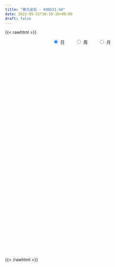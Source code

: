 ```yaml
---
title: "豫光金铅 - 600531.SH"
date: 2022-05-31T16:19:10+08:00
draft: false
---
```

{{< rawhtml >}}
    <div style="text-align: center">
        <label style="padding: 1rem;"><input style="margin-right: .5rem" type="radio" name="period" value="D" checked onclick="period_change(this)">日</label>
        <label style="padding: 1rem;"><input style="margin-right: .5rem" type="radio" name="period" value="W" onclick="period_change(this)">周</label>
        <label style="padding: 1rem;"><input style="margin-right: .5rem" type="radio" name="period" value="M" onclick="period_change(this)">月</label>
    </div>
    <div id="chart" style="height: 700px;"></div> 
    <script type="text/javascript">
        const D_v = [522730.9,273049.97,208480.7,226846.83,415760.43,268855.37,247731.95,255982.53,302300.23,321023.37,196618.03,251932.01,138569.39,143054.03,176906.89,167877.14,150555.67,187772.16,140133.65,113775.2,155088.05,91990.63,114771.98,111079.34,98479.51,137937.15,98133.95,106590.76,111895.9,93965.26,88847.41,128880.11,137383.84,183771.16,169963.0,350274.01,312837.81,180858.39,144315.03,223957.82,345101.17,203730.95,151504.54,237747.77,309364.79,599545.48,643833.53,643086.74,369128.73,426393.21,427036.77,346872.15,371843.65,241650.89,295617.07,921024.9300000001,470669.1,343039.17,389439.4,616595.85,684493.35,588733.02,827949.1,470313.61,361346.68,281350.73,473255.73,570778.83,622560.58,756483.27,586519.75,725173.4300000001,934291.11,1038864.74,696537.48,662964.35,467399.6,586364.88,939372.74,745622.8100000001,907990.6800000001,962876.71,827042.5,441082.59,649914.53,561282.86,322173.04,330490.73,431136.9,432231.41,269492.76,326695.85,260505.16,263605.53,226242.03,257596.0,166900.39,529653.25,280242.19,369521.9,405662.27,309451.66,273422.63,308693.35,212486.51,185611.35,236160.86,290688.52,280088.0,223769.96,267772.51,184343.36,165707.5,167269.67,135652.11,122216.56,156518.96,231080.24,175811.52,113042.88,130263.0,103212.51,171599.66,160745.8,164015.39,213930.98,161490.76,150170.69,213558.1,170797.95,176635.94,134249.29,120176.28,120480.29,166639.0,150977.33,163316.08,177211.55,121799.59,185141.66,172812.0,109115.06,160535.96,264087.0,133573.51,139415.85,135489.0,282271.08,194911.17,113797.21,908478.36,435257.51,584129.3100000001,326385.72,261610.7,234404.16,152471.87,272411.13,160674.06,181364.84,152531.26,214140.5,225024.94,156051.96,126340.59,105221.7,142031.75,142623.46,104455.0,172717.4,90252.01,111907.02,119475.3,85805.03,115048.95,153877.48,165105.74,129071.19,134993.24,90899.74,86308.0,247258.04,160360.66,128235.11,275349.56,203716.25,639017.26,397971.42,334562.86,203999.13,341709.9,411171.7,298540.93,335816.25,512704.33,537545.66,310184.29,284765.54,269213.26,349979.11,260653.83,178262.9,190990.75,128560.82,158012.06,91838.9,155436.67,145429.92,108900.48,118694.6,130147.06,167194.26,136215.43,133412.0,95694.8,164236.0,208748.25,156699.8,260275.79,259097.82,233650.77,161804.48,230309.3,179023.28,217210.11,162597.14,259990.68,261977.83,179289.25,116237.55,134910.75,130781.95,105526.0,99607.03,120498.67,166027.11,108639.25,79328.0,101345.4,104241.63,94284.31,81958.06,186049.89,285440.12,195002.3,118059.76,104661.67,123656.58,163191.1,135655.03]
const D_histogram = [0.0,0.0006254131,-0.0021566298,-0.0019011952,0.0109257094,0.012727679,0.009372201,0.0129899555,0.0188765204,0.0088771716,0.0013586926,-0.0092426229,-0.0149197382,-0.0203122986,-0.0182924516,-0.0192340905,-0.0174906397,-0.0262666396,-0.036010695,-0.0451304571,-0.0481725766,-0.0471360795,-0.0409373803,-0.0368401673,-0.0341909417,-0.0242139389,-0.0196844995,-0.0213147695,-0.0132700745,-0.0116781261,-0.0084438802,0.0007748398,0.0100686026,0.0201756111,0.0225584163,0.0358779307,0.0399561192,0.0411280534,0.0339414634,0.0371315252,0.040830023,0.0369021377,0.0315068652,0.0305082946,0.0335246569,0.0413756758,0.0504747436,0.0431714413,0.0265100826,0.0328760416,0.0366738395,0.0328357,0.0115743325,0.0047313113,-0.0131482834,0.0064178685,0.0126760794,0.0159797634,0.0159456482,0.0233575597,0.0349947152,0.025616014,0.0290253093,0.0216978751,0.0073373526,-0.0017608214,0.00568383,0.0147976921,0.0269989989,0.0404343075,0.0500175457,0.0578463646,0.0761586606,0.0545977137,0.0479795869,0.036925022,0.0223087695,0.0234062513,0.0348800945,0.0464330738,0.0534951375,0.0668229006,0.0474890247,0.0315631018,0.0013053732,-0.0363520687,-0.0593598193,-0.0769494429,-0.1053618684,-0.1439336621,-0.1616342112,-0.1815493718,-0.1822495356,-0.1672631412,-0.1473163374,-0.1383720353,-0.1224374992,-0.0860852822,-0.0635339847,-0.0276958468,0.0050820058,0.0201719927,0.0316348462,0.0241968629,0.0173723192,0.0099740732,-0.0069913127,-0.0303242614,-0.0467833589,-0.052221028,-0.0599192549,-0.0570070543,-0.0551252948,-0.0545005756,-0.0443614498,-0.032518339,-0.020153923,-0.0016832249,0.0107158715,0.0186350009,0.0188213304,0.0243190516,0.0296113395,0.0369826516,0.0445481717,0.0510991098,0.0559160746,0.0547990248,0.0581926055,0.0494247694,0.0461449011,0.0470097238,0.0407472289,0.0372728317,0.0318140814,0.0240488699,0.0254010923,0.0278719292,0.0257454278,0.0284483192,0.0237608247,0.019738163,0.0207653295,0.0203892198,0.0140013959,0.0124447904,0.0095022983,0.0153964015,0.0130833319,0.008908484,0.0273777932,0.0245478918,0.0454747013,0.0488204377,0.0485181571,0.039452867,0.0329385085,0.0295657976,0.0257189207,0.0204415335,0.0157739423,0.0116972904,-0.0039472841,-0.0132497645,-0.0218883526,-0.0264172058,-0.0331779496,-0.0338876277,-0.0434537085,-0.0630757144,-0.07059743,-0.084657774,-0.0821029092,-0.0684425779,-0.0458289515,-0.0205990932,-0.0007486626,0.005756688,0.0105634021,0.0146675684,0.0174446371,0.0275008647,0.0313188578,0.0309553188,0.0349393234,0.0317871527,0.0370184909,0.0273623663,0.0266878399,0.0214065119,0.0211239157,0.0271319794,0.0207516991,0.0164664617,0.0175105254,0.0026549511,-0.0137353862,-0.0282826388,-0.0427621588,-0.0812316103,-0.0936069355,-0.0957848268,-0.0810278563,-0.0670943512,-0.0485108843,-0.0361728177,-0.0238463471,-0.0140334979,-0.0075549119,-0.0028503997,-0.0001361409,0.0024650432,0.0029388477,0.0097058356,0.0079150547,0.0135997985,0.0121538765,0.0184120439,0.0278526038,0.0431966906,0.0472982914,0.0459450345,0.0532643566,0.0431782096,0.0143166762,-0.0056872679,-0.0497103231,-0.0961562043,-0.1082815515,-0.1146056191,-0.1032991203,-0.0870429795,-0.0811018169,-0.0721798314,-0.0597781867,-0.0469857804,-0.035150138,-0.0199872698,-0.0073173283,0.00378077,0.0133032696,0.020670532,0.0345499132,0.0561718745,0.0539436536,0.0571821114,0.0590796462,0.0599025901,0.0656159207,0.0688399837]
const D_fast = [0.0,0.0007817664,-0.0025394339,-0.0027592982,0.0127990338,0.0177829231,0.0167704954,0.0236357387,0.0342414338,0.0264613779,0.019282572,0.0063706008,-0.0030364491,-0.0135070842,-0.01606035,-0.0218105116,-0.0244397206,-0.0397823805,-0.0585291097,-0.078931486,-0.0940167496,-0.1047642724,-0.1087999182,-0.1139127471,-0.1198112569,-0.1158877389,-0.1162794243,-0.1232383867,-0.1185112104,-0.1198387935,-0.1187155176,-0.1093030876,-0.0974921742,-0.0823412629,-0.0743188536,-0.0520298565,-0.0379626382,-0.0265086907,-0.0252099148,-0.0127369717,0.0011690318,0.006466681,0.0089481248,0.0155766278,0.0269741543,0.0451690922,0.0668868458,0.0703764039,0.0603425658,0.0749275353,0.087893793,0.0922645785,0.0738967941,0.0682366007,0.0470699353,0.0682405542,0.077667785,0.0849664098,0.0889187066,0.1021700081,0.1225558425,0.1195811447,0.1302467673,0.1283438019,0.1158176176,0.1062792382,0.1151448471,0.1279581322,0.1469091888,0.1704530743,0.1925406988,0.2148311089,0.2521830701,0.2442715516,0.2496483215,0.2478250121,0.238785952,0.2457349966,0.2659288634,0.2890901111,0.3095259592,0.3395594475,0.3320978277,0.3240626804,0.294131295,0.2473858359,0.2095381305,0.1727111462,0.1179582536,0.0434030443,-0.0147060575,-0.0800085611,-0.1262711088,-0.1531004997,-0.1699827802,-0.1956314869,-0.2103063256,-0.1954754291,-0.1888076279,-0.1598934516,-0.1258450976,-0.1057121125,-0.0863405475,-0.087729315,-0.0902107789,-0.0951155067,-0.1138287207,-0.1447427348,-0.172897672,-0.191390598,-0.2140686387,-0.2254082017,-0.2373077659,-0.2503081906,-0.2512594272,-0.2475459012,-0.2402199659,-0.222170074,-0.2070920097,-0.1945141302,-0.1896224681,-0.1780449839,-0.1653498611,-0.1487328862,-0.1300303231,-0.1107046076,-0.0919086241,-0.0793259177,-0.0613841857,-0.0577958294,-0.0495394725,-0.0369222188,-0.0329979064,-0.0271540958,-0.0246593257,-0.0264123198,-0.0187098243,-0.0092710051,-0.0049611495,0.0048538217,0.0061065333,0.0070184124,0.0132369113,0.0179581066,0.0150706316,0.0166252238,0.0160583063,0.0258015098,0.0267592732,0.0248115463,0.0501253038,0.0534323754,0.0857278602,0.101278706,0.1131059646,0.1139038913,0.1156241599,0.1196428984,0.1222257517,0.1220587478,0.1213346422,0.1201823129,0.1035509174,0.0909359959,0.0768253196,0.065692165,0.0506369338,0.0414553488,0.0210258409,-0.0143650937,-0.0395361667,-0.0747609542,-0.0927318167,-0.0961821299,-0.0850257413,-0.0649456564,-0.0452823914,-0.0373378689,-0.0298903042,-0.0221192459,-0.0149810178,0.001950426,0.0135981335,0.0209734242,0.0336922597,0.0384868771,0.052972838,0.050157305,0.0561547386,0.0562250385,0.0612234212,0.0740144798,0.0728221242,0.0726535023,0.0780751974,0.0638833608,0.044059177,0.0224412647,-0.0027287951,-0.061506149,-0.0972832081,-0.1234073062,-0.1289072998,-0.1317473825,-0.1252916367,-0.1219967744,-0.1156318906,-0.109327416,-0.1047375579,-0.1007456456,-0.098065422,-0.0948479771,-0.0936394607,-0.0844460139,-0.0842580311,-0.0751733377,-0.0735807906,-0.0627196122,-0.0463159014,-0.0201726419,-0.0042464683,0.0058865335,0.0265219447,0.0272303502,0.0019479858,-0.0194777753,-0.0759284112,-0.1464133435,-0.1856090786,-0.220584551,-0.2351028323,-0.2406074363,-0.2549417279,-0.2640647002,-0.2666076022,-0.265561641,-0.2625135331,-0.2523474823,-0.241506873,-0.2294635822,-0.2166152651,-0.2040803698,-0.1815635103,-0.1458985803,-0.1346408879,-0.1171069022,-0.1004394558,-0.0846408644,-0.0625235536,-0.0420894947]
const D_slow = [0.0,0.0001563533,-0.0003828042,-0.000858103,0.0018733244,0.0050552441,0.0073982944,0.0106457833,0.0153649134,0.0175842063,0.0179238794,0.0156132237,0.0118832891,0.0068052145,0.0022321016,-0.002576421,-0.006949081,-0.0135157409,-0.0225184146,-0.0338010289,-0.045844173,-0.0576281929,-0.067862538,-0.0770725798,-0.0856203152,-0.0916737999,-0.0965949248,-0.1019236172,-0.1052411358,-0.1081606674,-0.1102716374,-0.1100779274,-0.1075607768,-0.102516874,-0.0968772699,-0.0879077873,-0.0779187574,-0.0676367441,-0.0591513782,-0.0498684969,-0.0396609912,-0.0304354567,-0.0225587404,-0.0149316668,-0.0065505026,0.0037934164,0.0164121023,0.0272049626,0.0338324832,0.0420514937,0.0512199535,0.0594288785,0.0623224616,0.0635052895,0.0602182186,0.0618226857,0.0649917056,0.0689866464,0.0729730585,0.0788124484,0.0875611272,0.0939651307,0.101221458,0.1066459268,0.1084802649,0.1080400596,0.1094610171,0.1131604401,0.1199101899,0.1300187667,0.1425231532,0.1569847443,0.1760244095,0.1896738379,0.2016687346,0.2108999901,0.2164771825,0.2223287453,0.2310487689,0.2426570374,0.2560308217,0.2727365469,0.284608803,0.2924995785,0.2928259218,0.2837379046,0.2688979498,0.2496605891,0.223320122,0.1873367065,0.1469281537,0.1015408107,0.0559784268,0.0141626415,-0.0226664428,-0.0572594517,-0.0878688264,-0.109390147,-0.1252736432,-0.1321976049,-0.1309271034,-0.1258841052,-0.1179753937,-0.1119261779,-0.1075830981,-0.1050895798,-0.106837408,-0.1144184734,-0.1261143131,-0.1391695701,-0.1541493838,-0.1684011474,-0.1821824711,-0.195807615,-0.2068979774,-0.2150275622,-0.2200660429,-0.2204868491,-0.2178078813,-0.213149131,-0.2084437984,-0.2023640355,-0.1949612007,-0.1857155378,-0.1745784948,-0.1618037174,-0.1478246987,-0.1341249425,-0.1195767912,-0.1072205988,-0.0956843735,-0.0839319426,-0.0737451354,-0.0644269274,-0.0564734071,-0.0504611896,-0.0441109166,-0.0371429343,-0.0307065773,-0.0235944975,-0.0176542913,-0.0127197506,-0.0075284182,-0.0024311132,0.0010692357,0.0041804333,0.0065560079,0.0104051083,0.0136759413,0.0159030623,0.0227475106,0.0288844835,0.0402531589,0.0524582683,0.0645878076,0.0744510243,0.0826856514,0.0900771008,0.096506831,0.1016172144,0.1055606999,0.1084850225,0.1074982015,0.1041857604,0.0987136722,0.0921093708,0.0838148834,0.0753429765,0.0644795493,0.0487106207,0.0310612632,0.0098968198,-0.0106289075,-0.027739552,-0.0391967899,-0.0443465632,-0.0445337288,-0.0430945568,-0.0404537063,-0.0367868142,-0.0324256549,-0.0255504388,-0.0177207243,-0.0099818946,-0.0012470637,0.0066997244,0.0159543471,0.0227949387,0.0294668987,0.0348185266,0.0400995056,0.0468825004,0.0520704252,0.0561870406,0.060564672,0.0612284097,0.0577945632,0.0507239035,0.0400333638,0.0197254612,-0.0036762727,-0.0276224794,-0.0478794434,-0.0646530313,-0.0767807523,-0.0858239568,-0.0917855435,-0.095293918,-0.097182646,-0.0978952459,-0.0979292811,-0.0973130203,-0.0965783084,-0.0941518495,-0.0921730858,-0.0887731362,-0.0857346671,-0.0811316561,-0.0741685052,-0.0633693325,-0.0515447596,-0.040058501,-0.0267424119,-0.0159478595,-0.0123686904,-0.0137905074,-0.0262180882,-0.0502571392,-0.0773275271,-0.1059789319,-0.131803712,-0.1535644568,-0.173839911,-0.1918848689,-0.2068294155,-0.2185758606,-0.2273633951,-0.2323602126,-0.2341895447,-0.2332443522,-0.2299185348,-0.2247509018,-0.2161134235,-0.2020704548,-0.1885845414,-0.1742890136,-0.159519102,-0.1445434545,-0.1281394743,-0.1109294784]
const D_data = [['2021-05-20', 5.885, 5.6981, 5.6193, 5.9047],['2021-05-21', 5.6489, 5.7079, 5.6489, 5.7768],['2021-05-24', 5.6587, 5.6587, 5.6193, 5.7177],['2021-05-25', 5.6587, 5.6882, 5.5603, 5.6981],['2021-05-26', 5.7374, 5.885, 5.6981, 5.9342],['2021-05-27', 5.7768, 5.7965, 5.7473, 5.826],['2021-05-28', 5.8752, 5.7374, 5.7079, 5.9047],['2021-05-31', 5.7965, 5.8358, 5.7669, 5.885],['2021-06-01', 5.8457, 5.9047, 5.7374, 5.9146],['2021-06-02', 5.8358, 5.7079, 5.6882, 5.8654],['2021-06-03', 5.7374, 5.6981, 5.6882, 5.8063],['2021-06-04', 5.5898, 5.6095, 5.5209, 5.639],['2021-06-07', 5.6095, 5.6193, 5.5898, 5.6587],['2021-06-08', 5.6193, 5.58, 5.5504, 5.6587],['2021-06-09', 5.5701, 5.6489, 5.5308, 5.6587],['2021-06-10', 5.6095, 5.5996, 5.5603, 5.6193],['2021-06-11', 5.63, 5.62, 5.59, 5.66],['2021-06-15', 5.58, 5.45, 5.42, 5.58],['2021-06-16', 5.43, 5.36, 5.31, 5.46],['2021-06-17', 5.3, 5.28, 5.26, 5.34],['2021-06-18', 5.18, 5.28, 5.09, 5.32],['2021-06-21', 5.24, 5.28, 5.2, 5.3],['2021-06-22', 5.3, 5.32, 5.29, 5.36],['2021-06-23', 5.35, 5.28, 5.24, 5.35],['2021-06-24', 5.27, 5.24, 5.23, 5.3],['2021-06-25', 5.24, 5.33, 5.22, 5.33],['2021-06-28', 5.29, 5.27, 5.25, 5.32],['2021-06-29', 5.26, 5.17, 5.15, 5.27],['2021-06-30', 5.26, 5.28, 5.21, 5.29],['2021-07-01', 5.27, 5.2, 5.19, 5.27],['2021-07-02', 5.17, 5.21, 5.16, 5.28],['2021-07-05', 5.24, 5.3, 5.24, 5.32],['2021-07-06', 5.31, 5.34, 5.27, 5.35],['2021-07-07', 5.27, 5.4, 5.24, 5.41],['2021-07-08', 5.39, 5.34, 5.33, 5.43],['2021-07-09', 5.31, 5.53, 5.3, 5.59],['2021-07-12', 5.58, 5.48, 5.47, 5.66],['2021-07-13', 5.51, 5.48, 5.41, 5.52],['2021-07-14', 5.47, 5.38, 5.37, 5.47],['2021-07-15', 5.38, 5.52, 5.29, 5.52],['2021-07-16', 5.48, 5.57, 5.44, 5.65],['2021-07-19', 5.57, 5.5, 5.47, 5.59],['2021-07-20', 5.41, 5.48, 5.37, 5.5],['2021-07-21', 5.43, 5.54, 5.42, 5.57],['2021-07-22', 5.54, 5.62, 5.52, 5.66],['2021-07-23', 5.68, 5.74, 5.64, 5.92],['2021-07-26', 5.78, 5.84, 5.64, 5.88],['2021-07-27', 5.84, 5.68, 5.66, 6.05],['2021-07-28', 5.5, 5.53, 5.4, 5.73],['2021-07-29', 5.65, 5.82, 5.59, 5.84],['2021-07-30', 5.81, 5.85, 5.7, 5.89],['2021-08-02', 5.84, 5.79, 5.68, 5.87],['2021-08-03', 5.74, 5.53, 5.51, 5.79],['2021-08-04', 5.55, 5.65, 5.51, 5.65],['2021-08-05', 5.6, 5.45, 5.42, 5.6],['2021-08-06', 5.44, 5.93, 5.44, 5.98],['2021-08-09', 5.74, 5.85, 5.73, 5.88],['2021-08-10', 5.83, 5.86, 5.76, 5.9],['2021-08-11', 5.83, 5.85, 5.82, 5.92],['2021-08-12', 5.87, 5.99, 5.85, 6.06],['2021-08-13', 5.99, 6.13, 5.9, 6.2],['2021-08-16', 6.16, 5.91, 5.87, 6.25],['2021-08-17', 5.93, 6.09, 5.9, 6.3],['2021-08-18', 6.03, 5.98, 5.92, 6.13],['2021-08-19', 5.9, 5.86, 5.75, 5.91],['2021-08-20', 5.8, 5.88, 5.69, 5.9],['2021-08-23', 5.86, 6.1, 5.85, 6.18],['2021-08-24', 6.18, 6.19, 6.11, 6.3],['2021-08-25', 6.15, 6.32, 6.13, 6.38],['2021-08-26', 6.25, 6.45, 6.23, 6.62],['2021-08-27', 6.43, 6.52, 6.32, 6.55],['2021-08-30', 6.62, 6.61, 6.44, 6.69],['2021-08-31', 6.69, 6.89, 6.38, 6.91],['2021-09-01', 6.88, 6.46, 6.35, 7.07],['2021-09-02', 6.37, 6.64, 6.33, 6.76],['2021-09-03', 6.59, 6.6, 6.5, 6.95],['2021-09-06', 6.74, 6.54, 6.4, 6.79],['2021-09-07', 6.54, 6.75, 6.44, 6.76],['2021-09-08', 6.68, 6.97, 6.65, 7.1],['2021-09-09', 6.96, 7.1, 6.88, 7.19],['2021-09-10', 7.1, 7.17, 7.04, 7.43],['2021-09-13', 7.25, 7.39, 7.09, 7.47],['2021-09-14', 7.25, 7.05, 6.95, 7.25],['2021-09-15', 7.0, 7.07, 6.92, 7.14],['2021-09-16', 7.08, 6.82, 6.78, 7.19],['2021-09-17', 6.78, 6.57, 6.34, 6.95],['2021-09-22', 6.5, 6.59, 6.43, 6.63],['2021-09-23', 6.61, 6.53, 6.48, 6.74],['2021-09-24', 6.53, 6.23, 6.2, 6.61],['2021-09-27', 6.23, 5.85, 5.78, 6.26],['2021-09-28', 5.8, 5.86, 5.74, 5.91],['2021-09-29', 5.79, 5.61, 5.58, 5.85],['2021-09-30', 5.61, 5.66, 5.59, 5.69],['2021-10-08', 5.72, 5.76, 5.66, 5.82],['2021-10-11', 5.77, 5.79, 5.64, 5.81],['2021-10-12', 5.76, 5.61, 5.54, 5.78],['2021-10-13', 5.6, 5.65, 5.5, 5.67],['2021-10-14', 5.78, 5.95, 5.69, 5.98],['2021-10-15', 5.89, 5.86, 5.82, 5.97],['2021-10-18', 5.95, 6.13, 5.9, 6.15],['2021-10-19', 6.07, 6.25, 6.06, 6.29],['2021-10-20', 6.11, 6.15, 6.03, 6.24],['2021-10-21', 6.27, 6.18, 6.15, 6.32],['2021-10-22', 6.08, 5.96, 5.93, 6.18],['2021-10-25', 5.91, 5.93, 5.84, 5.96],['2021-10-26', 5.99, 5.88, 5.82, 6.01],['2021-10-27', 5.84, 5.68, 5.65, 5.92],['2021-10-28', 5.65, 5.46, 5.43, 5.71],['2021-10-29', 5.38, 5.39, 5.32, 5.5],['2021-11-01', 5.38, 5.41, 5.33, 5.44],['2021-11-02', 5.4, 5.28, 5.18, 5.41],['2021-11-03', 5.23, 5.33, 5.18, 5.33],['2021-11-04', 5.31, 5.26, 5.24, 5.32],['2021-11-05', 5.27, 5.18, 5.16, 5.27],['2021-11-08', 5.21, 5.26, 5.21, 5.29],['2021-11-09', 5.27, 5.28, 5.22, 5.29],['2021-11-10', 5.24, 5.3, 5.19, 5.31],['2021-11-11', 5.33, 5.42, 5.33, 5.44],['2021-11-12', 5.45, 5.4, 5.32, 5.47],['2021-11-15', 5.4, 5.38, 5.32, 5.42],['2021-11-16', 5.37, 5.29, 5.27, 5.38],['2021-11-17', 5.3, 5.36, 5.28, 5.36],['2021-11-18', 5.34, 5.38, 5.32, 5.45],['2021-11-19', 5.36, 5.44, 5.33, 5.45],['2021-11-22', 5.43, 5.49, 5.4, 5.51],['2021-11-23', 5.47, 5.53, 5.47, 5.61],['2021-11-24', 5.5, 5.56, 5.47, 5.59],['2021-11-25', 5.56, 5.52, 5.51, 5.6],['2021-11-26', 5.5, 5.61, 5.48, 5.67],['2021-11-29', 5.54, 5.47, 5.44, 5.54],['2021-11-30', 5.47, 5.53, 5.47, 5.58],['2021-12-01', 5.54, 5.6, 5.49, 5.6],['2021-12-02', 5.57, 5.52, 5.51, 5.62],['2021-12-03', 5.54, 5.55, 5.47, 5.56],['2021-12-06', 5.55, 5.52, 5.51, 5.64],['2021-12-07', 5.55, 5.47, 5.4, 5.56],['2021-12-08', 5.5, 5.58, 5.48, 5.58],['2021-12-09', 5.58, 5.62, 5.56, 5.65],['2021-12-10', 5.6, 5.58, 5.53, 5.62],['2021-12-13', 5.61, 5.66, 5.54, 5.66],['2021-12-14', 5.66, 5.58, 5.55, 5.71],['2021-12-15', 5.56, 5.58, 5.53, 5.62],['2021-12-16', 5.58, 5.65, 5.55, 5.66],['2021-12-17', 5.7, 5.65, 5.65, 5.81],['2021-12-20', 5.58, 5.57, 5.57, 5.65],['2021-12-21', 5.55, 5.62, 5.55, 5.64],['2021-12-22', 5.68, 5.6, 5.58, 5.74],['2021-12-23', 5.65, 5.73, 5.61, 5.74],['2021-12-24', 5.72, 5.65, 5.58, 5.72],['2021-12-27', 5.61, 5.62, 5.59, 5.67],['2021-12-28', 6.18, 5.96, 5.86, 6.18],['2021-12-29', 5.93, 5.76, 5.73, 5.94],['2021-12-30', 5.71, 6.14, 5.71, 6.26],['2021-12-31', 6.11, 6.03, 6.02, 6.14],['2022-01-04', 6.0, 6.04, 5.97, 6.1],['2022-01-05', 6.06, 5.95, 5.89, 6.09],['2022-01-06', 5.92, 5.98, 5.89, 5.98],['2022-01-07', 5.98, 6.03, 5.93, 6.16],['2022-01-10', 6.03, 6.04, 5.97, 6.08],['2022-01-11', 6.05, 6.03, 6.02, 6.14],['2022-01-12', 6.06, 6.04, 5.98, 6.07],['2022-01-13', 6.06, 6.05, 6.03, 6.15],['2022-01-14', 6.05, 5.87, 5.86, 6.05],['2022-01-17', 5.87, 5.89, 5.83, 5.92],['2022-01-18', 5.87, 5.85, 5.83, 5.92],['2022-01-19', 5.84, 5.86, 5.83, 5.9],['2022-01-20', 5.92, 5.79, 5.78, 5.96],['2022-01-21', 5.76, 5.83, 5.66, 5.85],['2022-01-24', 5.81, 5.67, 5.65, 5.81],['2022-01-25', 5.67, 5.43, 5.42, 5.73],['2022-01-26', 5.41, 5.46, 5.38, 5.49],['2022-01-27', 5.43, 5.26, 5.25, 5.45],['2022-01-28', 5.28, 5.37, 5.21, 5.46],['2022-02-07', 5.44, 5.49, 5.42, 5.53],['2022-02-08', 5.49, 5.65, 5.47, 5.66],['2022-02-09', 5.68, 5.78, 5.62, 5.8],['2022-02-10', 5.76, 5.82, 5.75, 5.9],['2022-02-11', 5.78, 5.72, 5.7, 5.85],['2022-02-14', 5.82, 5.73, 5.71, 5.85],['2022-02-15', 5.78, 5.75, 5.67, 5.81],['2022-02-16', 5.68, 5.76, 5.66, 5.78],['2022-02-17', 5.75, 5.9, 5.73, 5.94],['2022-02-18', 5.85, 5.88, 5.81, 5.91],['2022-02-21', 5.92, 5.86, 5.8, 5.92],['2022-02-22', 5.93, 5.95, 5.85, 5.97],['2022-02-23', 5.89, 5.89, 5.81, 5.91],['2022-02-24', 5.91, 6.03, 5.87, 6.17],['2022-02-25', 5.9, 5.86, 5.84, 5.98],['2022-02-28', 5.88, 5.97, 5.87, 6.01],['2022-03-01', 5.97, 5.92, 5.88, 5.97],['2022-03-02', 6.01, 5.99, 5.97, 6.1],['2022-03-03', 6.03, 6.11, 6.0, 6.21],['2022-03-04', 6.13, 5.98, 5.94, 6.15],['2022-03-07', 6.09, 6.0, 5.96, 6.17],['2022-03-08', 5.95, 6.08, 5.64, 6.12],['2022-03-09', 5.82, 5.86, 5.65, 5.97],['2022-03-10', 5.73, 5.76, 5.66, 5.91],['2022-03-11', 5.68, 5.69, 5.48, 5.73],['2022-03-14', 5.64, 5.59, 5.59, 5.9],['2022-03-15', 5.55, 5.1, 5.07, 5.56],['2022-03-16', 5.19, 5.22, 4.88, 5.24],['2022-03-17', 5.26, 5.23, 5.22, 5.36],['2022-03-18', 5.25, 5.4, 5.21, 5.46],['2022-03-21', 5.42, 5.4, 5.35, 5.5],['2022-03-22', 5.36, 5.49, 5.35, 5.52],['2022-03-23', 5.45, 5.45, 5.41, 5.48],['2022-03-24', 5.52, 5.48, 5.41, 5.57],['2022-03-25', 5.47, 5.48, 5.46, 5.61],['2022-03-28', 5.45, 5.46, 5.33, 5.52],['2022-03-29', 5.48, 5.45, 5.44, 5.51],['2022-03-30', 5.48, 5.43, 5.37, 5.48],['2022-03-31', 5.45, 5.43, 5.41, 5.53],['2022-04-01', 5.4, 5.4, 5.36, 5.45],['2022-04-06', 5.4, 5.49, 5.39, 5.49],['2022-04-07', 5.49, 5.39, 5.37, 5.5],['2022-04-08', 5.37, 5.49, 5.32, 5.49],['2022-04-11', 5.47, 5.41, 5.4, 5.55],['2022-04-12', 5.41, 5.52, 5.34, 5.52],['2022-04-13', 5.51, 5.61, 5.48, 5.69],['2022-04-14', 5.57, 5.77, 5.57, 5.8],['2022-04-15', 5.76, 5.71, 5.66, 5.82],['2022-04-18', 5.74, 5.68, 5.6, 5.74],['2022-04-19', 5.66, 5.84, 5.66, 5.92],['2022-04-20', 5.76, 5.65, 5.55, 5.77],['2022-04-21', 5.61, 5.33, 5.29, 5.65],['2022-04-22', 5.32, 5.31, 5.1, 5.32],['2022-04-25', 5.17, 4.81, 4.79, 5.17],['2022-04-26', 4.61, 4.47, 4.42, 4.75],['2022-04-27', 4.36, 4.65, 4.33, 4.66],['2022-04-28', 4.59, 4.57, 4.48, 4.64],['2022-04-29', 4.59, 4.7, 4.56, 4.72],['2022-05-05', 4.69, 4.74, 4.67, 4.77],['2022-05-06', 4.6, 4.58, 4.56, 4.64],['2022-05-09', 4.57, 4.57, 4.54, 4.62],['2022-05-10', 4.51, 4.59, 4.45, 4.61],['2022-05-11', 4.58, 4.59, 4.58, 4.72],['2022-05-12', 4.56, 4.58, 4.52, 4.64],['2022-05-13', 4.57, 4.64, 4.57, 4.65],['2022-05-16', 4.65, 4.64, 4.62, 4.7],['2022-05-17', 4.62, 4.65, 4.58, 4.66],['2022-05-18', 4.63, 4.66, 4.62, 4.7],['2022-05-19', 4.6, 4.66, 4.55, 4.67],['2022-05-20', 4.68, 4.79, 4.67, 4.8],['2022-05-23', 4.87, 4.99, 4.87, 5.12],['2022-05-24', 4.98, 4.76, 4.76, 5.02],['2022-05-25', 4.78, 4.85, 4.77, 4.88],['2022-05-26', 4.87, 4.87, 4.77, 4.9],['2022-05-27', 4.87, 4.89, 4.83, 4.92],['2022-05-30', 4.91, 5.0, 4.87, 5.05],['2022-05-31', 4.98, 5.03, 4.94, 5.06]]
const W_v = [1974309.1600000001,1130991.0600000001,2999458.77,3379608.1600000001,1629274.2899999998,948781.4300000001,1147507.8599999999,1577095.1500000001,1326640.1699999999,1611494.6899999999,783670.72,485004.99,425517.42,248854.21,339142.56,292488.8,310214.15,274097.78,291030.39,304544.35,213583.57,426935.79,641583.73,517673.91,623946.1199999999,469571.9399999999,1972496.04,1726655.4399999999,2621266.9399999999,581540.28,475067.89,1156370.1400000001,1141573.8300000001,941964.4300000001,1106597.0899999999,1465855.5600000001,914587.0,1897478.8300000001,1342198.03,614464.1699999999,184340.27,394913.77,429530.9299999999,941793.0700000001,746626.1000000001,587110.1,475942.66,391291.48,445382.38,711799.0900000001,435873.03,275349.05,563618.3500000001,422108.04,458140.76,290722.37,192452.56,238463.83,223583.36,190345.92,246365.55,250078.39,569888.5699999999,375290.83,788919.79,652266.1000000001,635142.6399999999,616079.1599999999,819704.3200000001,378304.32,500560.16,373694.67,408223.69,360757.66,482491.43,640241.2199999999,853628.15,683934.77,420942.54,625883.03,2172145.9900000002,2839541.4900000002,1952619.3699999999,1463777.6499999999,2060889.1700000002,1427912.52,1638996.8200000001,1169379.5700000001,933968.0699999998,961640.9000000001,252770.73,850451.41,1027362.9900000001,2117865.5,2551032.8999999999,1720294.9100000001,8041580.9000000004,4580196.4399999995,4030916.7199999997,1823954.52,1178506.1799999999,2106194.9699999997,1423169.2899999998,1018894.6,2957203.4900000002,2304603.7200000002,1306316.25,2759122.0100000002,3049941.25,1163401.22,1018351.76,929220.1499999999,90280.16,343274.94,450548.15,359250.98,489654.25,397855.9,525276.6099999999,437951.7,478770.3400000001,764736.1499999999,641453.26,714678.7000000001,1025972.72,979671.12,2308998.4700000002,682026.01,580204.13,1060864.48,1028771.92,1610291.5700000001,1872395.77,1195151.3500000001,1161350.24,950504.3900000001,1085757.99,658986.86,701033.8499999999,1069929.6199999999,698177.0,468862.25,293619.1,360985.78,812775.5299999999,430823.92,642313.03,394800.19,380260.79,242662.59,687199.51,2165462.73,1487970.73,4690817.8600000003,11971260.589999998,10746290.6600000001,4312725.9600000009,3305304.4500000002,1574763.6600000001,1689487.1699999999,1210856.3700000001,1177818.48,1133832.6300000001,490481.78,268347.32,1136721.54,1014257.85,868212.3099999999,2285344.8099999996,2380819.54,2870365.73,4026605.4199999999,3973383.2700000005,1611571.3799999999,1897660.6500000001,2566498.4099999997,2949935.8399999999,2920685.1699999999,1591453.9200000002,1484082.75,2546732.9100000001,4060741.23,991428.5,1603596.27,6270206.1500000004,3445977.6200000001,2370479.77,2449308.0499999998,1562836.03,959583.91,1310576.8999999999,1134213.97,1118762.26,1160080.9199999999,1110013.3200000001,2385957.1899999999,2213449.6699999999,1367675.28,1327856.1699999999,776963.1200000001,596769.0600000001,554258.61,499433.28,970272.12,1207070.22,1501893.53,2509478.98,2177008.6899999999,2504236.8700000001,2529693.1400000001,3009598.1600000001,4057831.1100000003,3646750.7100000004,3442199.1899999999,1083800.6699999999,1288925.1799999999,263605.53,1460633.8599999999,1666751.8100000001,1205035.24,1008863.0,821279.39,678863.8500000001,903165.92,722339.7500000001,779943.5499999999,891691.6800000001,885660.61,2368048.1100000003,920897.86,933735.6000000001,672269.46,598806.7300000001,648908.3899999999,719819.6800000001,1644289.5999999999,1589984.52,1981016.0700000003,1249099.8499999999,679278.3700000001,661151.8300000001,393342.8,1118472.4299999999,950944.3100000001,952406.0600000001,236307.95,574100.0600000001,567879.29,826820.4299999999,298846.13]
const W_histogram = [0.0,-0.002431453,0.0283608098,0.0388270076,0.0255967554,0.0042182988,0.0122395686,0.0254952453,0.0175896366,0.0174462751,0.0081662046,-0.0063727137,-0.0404321229,-0.0678479683,-0.1071152271,-0.1126495547,-0.1414215003,-0.1477131465,-0.13924809,-0.1398801388,-0.1306799066,-0.144034314,-0.1298198103,-0.1024188979,-0.0770627484,-0.0723553476,-0.0302816123,0.0342949781,0.0190446252,0.0146198085,0.024473222,0.0348030151,0.046635751,0.0392578215,0.0365246819,0.0410130917,0.0539556999,0.0707831374,0.047712031,0.0140973892,-0.0019319144,-0.0060943828,-0.0141250888,0.0037994555,-0.0048459608,-0.0066999208,-0.0391376041,-0.092643594,-0.1145126677,-0.147749369,-0.1571162222,-0.1586755265,-0.1309087556,-0.1215858738,-0.0932875158,-0.0826632749,-0.0644102622,-0.047112456,-0.0293620431,-0.0189562015,-0.0056661098,0.0026023587,-0.0031757222,-0.0168351239,0.0022257893,0.0204968673,0.0298846715,0.0540638046,0.0553630098,0.0587325854,0.0692413498,0.0693741233,0.0591433061,0.0471260001,0.0541928824,0.0585790139,0.0719938259,0.0705189571,0.0657801358,0.0738486668,0.1281097836,0.2063427422,0.2605806141,0.2748159777,0.2558412693,0.2195387141,0.1879200612,0.1475560685,0.1213273402,0.0693762898,0.0260129528,-0.0085222019,-0.0344625284,-0.0222110193,-0.0093706076,0.012415193,0.0706164771,0.0893862213,0.0585387262,0.0297548501,-0.0086878989,0.0002619016,-0.0154409617,-0.0345819462,-0.0176410133,-0.0167125549,-0.0190152589,-0.0058398823,-0.0009797687,-0.001584043,-0.0074414781,-0.0379399542,-0.0555602113,-0.0578744025,-0.0732523682,-0.0778870689,-0.0815579335,-0.0842527462,-0.0959069944,-0.091906519,-0.0873860561,-0.0689587851,-0.0531473461,-0.0353435869,-0.0134360211,0.016122619,0.0265990348,0.0263559788,0.0137755541,-0.0133379808,-0.0171445209,0.0069019725,-0.0117099661,-0.0003122962,-0.0202499921,-0.0389213829,-0.0390049736,-0.0440714188,-0.0382635286,-0.030815697,-0.027612425,-0.0296570544,-0.0267624003,-0.0214816759,-0.0180284288,-0.0071941048,0.0015246655,0.0065998263,0.0146878164,0.019241713,0.0305961634,0.0617960924,0.0642828868,0.1533802995,0.3061916706,0.3489113845,0.2919664361,0.232647437,0.1813312313,0.1216086659,0.06072795,0.0197561504,-0.0342673932,-0.0703254001,-0.0811385473,-0.0797739683,-0.0920197294,-0.09498816,-0.0478056437,-0.021165764,0.015736961,0.0288434078,0.0394731177,0.0114761405,0.0178589132,0.0341128395,0.0411820684,0.0162732549,-0.029292726,-0.0545715519,-0.0361695751,-0.0597287497,-0.0535829142,-0.0126812806,0.0240215797,0.0259664912,0.0285752537,0.0251121809,0.007929185,-0.0044175696,-0.0005100579,-0.0035810978,-0.0133650419,-0.0362326392,-0.0145250051,-0.0124553471,-0.0215172907,-0.0257301139,-0.0366690154,-0.0423343164,-0.066668845,-0.076388387,-0.0871129222,-0.0696268499,-0.0530858163,-0.0295869333,-0.0067204807,0.0126516671,0.0364474162,0.0329673607,0.069296371,0.0927766737,0.1380319775,0.1195818029,0.0784894987,0.0105027167,-0.0280431265,-0.0460514069,-0.0501381566,-0.0879284861,-0.1216877691,-0.1234318065,-0.1162237362,-0.0952213235,-0.0811348995,-0.0661932042,-0.0487951355,-0.0351255175,-0.0001786339,0.0220221493,0.0248091026,0.0228833216,-0.0087509319,-0.0056353078,0.0069850282,0.0133980547,0.0244882145,0.0117074907,-0.0153917377,-0.0263973245,-0.0368894589,-0.0355766748,-0.0185562321,-0.0321074312,-0.0774384969,-0.1088650847,-0.1181938764,-0.1071701895,-0.0869144638,-0.0591833114]
const W_fast = [0.0,-0.0030393162,0.034843149,0.0550160987,0.0481850354,0.0278611535,0.0389423154,0.0585718034,0.0550636039,0.0592818111,0.0520432919,0.0359111951,-0.0082562448,-0.0526340823,-0.1186801478,-0.1523768642,-0.2165041848,-0.2597241176,-0.2860710836,-0.3216731671,-0.3451429115,-0.3945058975,-0.4127463464,-0.4109501585,-0.4048596961,-0.4182411321,-0.3837377999,-0.310587465,-0.3210766616,-0.3218465261,-0.3058748071,-0.2868442603,-0.2633525867,-0.2609160608,-0.2545180298,-0.2397763471,-0.213344814,-0.1788215921,-0.1899646908,-0.2200549853,-0.2365672674,-0.2422533316,-0.2538153097,-0.2349409016,-0.244797808,-0.2483267483,-0.2905488326,-0.3672157211,-0.4177129616,-0.4878870052,-0.536532914,-0.5777610999,-0.5827215179,-0.6037951045,-0.5988186255,-0.6088602033,-0.6067097562,-0.6011900639,-0.5907801618,-0.5851133706,-0.5732398063,-0.5643207482,-0.5708927597,-0.5887609423,-0.5691435818,-0.545748287,-0.5288893149,-0.4911942306,-0.476054273,-0.458001551,-0.4301824492,-0.4127061449,-0.4081511356,-0.4083869415,-0.3877718386,-0.3687409536,-0.3373276852,-0.3211728147,-0.309466602,-0.2829359043,-0.1966473417,-0.0668286976,0.0525543279,0.1354936859,0.1804792949,0.1990614181,0.2144227806,0.210947805,0.2150509118,0.1804439338,0.143583835,0.1069181298,0.0723621713,0.0790609255,0.0895586853,0.1144482842,0.1903036875,0.2314199871,0.2152071735,0.1938620099,0.1532472862,0.1622625621,0.1426994584,0.1149129874,0.1274436669,0.1241939865,0.1171374679,0.1288528739,0.1334680453,0.1324677602,0.1247499556,0.0847664909,0.0532561811,0.0364733893,0.0027823314,-0.0213241365,-0.0453844844,-0.0691424837,-0.1047734805,-0.1237496349,-0.1410756859,-0.1398881112,-0.1373635087,-0.1283956463,-0.1098470857,-0.0762577908,-0.0591316163,-0.0527856777,-0.0619222138,-0.0923702439,-0.1004629143,-0.0746909277,-0.0962303578,-0.084910762,-0.1099109559,-0.1383126925,-0.1481475266,-0.1642318265,-0.1679898185,-0.1682459111,-0.1719457454,-0.1814046384,-0.1852005843,-0.1852902789,-0.186344139,-0.1773083411,-0.1682084045,-0.1614832871,-0.1497233429,-0.140359018,-0.1213555268,-0.0747065747,-0.0561490587,0.0712934289,0.3006527177,0.4306002777,0.4466469383,0.4454897985,0.4395064007,0.4101860018,0.3644872733,0.3284545114,0.2658641194,0.2122247626,0.1811269785,0.1625480654,0.127297372,0.1005819014,0.1358130068,0.1571614454,0.1979984108,0.2183157094,0.2388136988,0.2136857567,0.2245332577,0.2493153938,0.2666801398,0.2458396401,0.1929504777,0.1540287639,0.1633883469,0.1248969849,0.1176470918,0.1553784052,0.1980866604,0.2065231947,0.2162757707,0.2190907431,0.2038900434,0.1904388965,0.1942188937,0.1902525793,0.1771273748,0.1452016177,0.1632780004,0.1622338216,0.1477925554,0.1371472037,0.1170410484,0.1007921683,0.0597904284,0.0309737897,-0.0015289761,-0.0014496163,0.0018199633,0.0179221129,0.0391084454,0.0616435099,0.0945511131,0.0993128977,0.1529660008,0.1996404719,0.2794037701,0.2908490462,0.2693791167,0.2040180139,0.1584613891,0.1289402569,0.1123189681,0.0525465171,-0.0116347082,-0.0442366972,-0.0660845609,-0.0688874791,-0.07508478,-0.0766913857,-0.0714921009,-0.0666038623,-0.0317016371,-0.0039953167,0.0049939124,0.0087889618,-0.0250330248,-0.0233262276,-0.0089596346,0.0008029056,0.0180151191,0.0081612679,-0.022785895,-0.0403908129,-0.060105312,-0.0676866966,-0.055305312,-0.0768833689,-0.1415740588,-0.2002169178,-0.2390941786,-0.254863039,-0.2563359292,-0.2434006047]
const W_slow = [0.0,-0.0006078632,0.0064823392,0.0161890911,0.02258828,0.0236428547,0.0267027468,0.0330765581,0.0374739673,0.0418355361,0.0438770872,0.0422839088,0.0321758781,0.015213886,-0.0115649208,-0.0397273094,-0.0750826845,-0.1120109711,-0.1468229936,-0.1817930283,-0.214463005,-0.2504715835,-0.282926536,-0.3085312605,-0.3277969476,-0.3458857845,-0.3534561876,-0.3448824431,-0.3401212868,-0.3364663347,-0.3303480291,-0.3216472754,-0.3099883376,-0.3001738823,-0.2910427118,-0.2807894388,-0.2673005139,-0.2496047295,-0.2376767218,-0.2341523745,-0.2346353531,-0.2361589488,-0.239690221,-0.2387403571,-0.2399518473,-0.2416268275,-0.2514112285,-0.274572127,-0.3032002939,-0.3401376362,-0.3794166918,-0.4190855734,-0.4518127623,-0.4822092307,-0.5055311097,-0.5261969284,-0.542299494,-0.5540776079,-0.5614181187,-0.5661571691,-0.5675736966,-0.5669231069,-0.5677170374,-0.5719258184,-0.5713693711,-0.5662451543,-0.5587739864,-0.5452580352,-0.5314172828,-0.5167341364,-0.499423799,-0.4820802682,-0.4672944416,-0.4555129416,-0.441964721,-0.4273199675,-0.4093215111,-0.3916917718,-0.3752467378,-0.3567845711,-0.3247571253,-0.2731714397,-0.2080262862,-0.1393222918,-0.0753619744,-0.0204772959,0.0265027194,0.0633917365,0.0937235716,0.111067644,0.1175708822,0.1154403317,0.1068246996,0.1012719448,0.0989292929,0.1020330911,0.1196872104,0.1420337657,0.1566684473,0.1641071598,0.1619351851,0.1620006605,0.1581404201,0.1494949335,0.1450846802,0.1409065415,0.1361527268,0.1346927562,0.134447814,0.1340518032,0.1321914337,0.1227064451,0.1088163923,0.0943477917,0.0760346997,0.0565629324,0.0361734491,0.0151102625,-0.0088664861,-0.0318431158,-0.0536896299,-0.0709293261,-0.0842161627,-0.0930520594,-0.0964110647,-0.0923804099,-0.0857306512,-0.0791416565,-0.075697768,-0.0790322631,-0.0833183934,-0.0815929002,-0.0845203918,-0.0845984658,-0.0896609638,-0.0993913096,-0.109142553,-0.1201604077,-0.1297262898,-0.1374302141,-0.1443333203,-0.1517475839,-0.158438184,-0.163808603,-0.1683157102,-0.1701142364,-0.16973307,-0.1680831134,-0.1644111593,-0.1596007311,-0.1519516902,-0.1365026671,-0.1204319454,-0.0820868706,-0.0055389529,0.0816888932,0.1546805023,0.2128423615,0.2581751693,0.2885773358,0.3037593233,0.3086983609,0.3001315126,0.2825501626,0.2622655258,0.2423220337,0.2193171014,0.1955700614,0.1836186505,0.1783272095,0.1822614497,0.1894723017,0.1993405811,0.2022096162,0.2066743445,0.2152025544,0.2254980715,0.2295663852,0.2222432037,0.2086003157,0.199557922,0.1846257346,0.171230006,0.1680596858,0.1740650808,0.1805567036,0.187700517,0.1939785622,0.1959608584,0.1948564661,0.1947289516,0.1938336771,0.1904924166,0.1814342569,0.1778030056,0.1746891688,0.1693098461,0.1628773176,0.1537100638,0.1431264847,0.1264592734,0.1073621767,0.0855839461,0.0681772336,0.0549057796,0.0475090462,0.0458289261,0.0489918428,0.0581036969,0.0663455371,0.0836696298,0.1068637982,0.1413717926,0.1712672433,0.190889618,0.1935152972,0.1865045156,0.1749916638,0.1624571247,0.1404750032,0.1100530609,0.0791951093,0.0501391752,0.0263338444,0.0060501195,-0.0104981815,-0.0226969654,-0.0314783448,-0.0315230033,-0.0260174659,-0.0198151903,-0.0140943599,-0.0162820928,-0.0176909198,-0.0159446628,-0.0125951491,-0.0064730955,-0.0035462228,-0.0073941572,-0.0139934884,-0.0232158531,-0.0321100218,-0.0367490798,-0.0447759376,-0.0641355619,-0.091351833,-0.1209003022,-0.1476928495,-0.1694214655,-0.1842172933]
const W_data = [['2017-07-21', 7.2879, 7.7065, 6.8407, 8.1822],['2017-07-28', 7.6875, 7.6684, 7.4686, 7.8492],['2017-08-04', 7.6589, 8.1727, 7.6399, 8.4866],['2017-08-11', 8.0014, 8.0585, 7.8016, 9.0099],['2017-08-18', 7.9824, 7.7826, 7.6113, 8.1727],['2017-08-25', 7.7731, 7.6018, 7.4306, 7.8968],['2017-09-01', 7.5733, 7.9443, 7.5352, 8.0871],['2017-09-08', 8.1346, 8.0871, 7.9539, 8.363],['2017-09-15', 7.9729, 7.8587, 7.7636, 8.3154],['2017-09-22', 7.8587, 7.9539, 7.8111, 8.5247],['2017-09-29', 7.9729, 7.8302, 7.6209, 8.03],['2017-10-13', 7.9253, 7.7065, 7.6113, 7.9634],['2017-10-20', 7.7445, 7.3164, 7.1737, 7.7445],['2017-10-27', 7.2974, 7.1927, 7.1927, 7.3735],['2017-11-03', 7.2022, 6.7931, 6.7551, 7.2308],['2017-11-10', 6.8026, 7.0024, 6.7836, 7.0024],['2017-11-17', 7.0024, 6.5077, 6.4887, 7.0024],['2017-11-24', 6.5172, 6.5648, 6.3745, 6.698],['2017-12-01', 6.5458, 6.6219, 6.4696, 6.8026],['2017-12-08', 6.679, 6.3935, 6.2413, 6.7931],['2017-12-15', 6.384, 6.403, 6.3079, 6.4887],['2017-12-22', 6.384, 5.9654, 5.9083, 6.384],['2017-12-29', 6.0034, 6.1652, 5.718, 6.3555],['2018-01-05', 6.2032, 6.3079, 6.1081, 6.4316],['2018-01-12', 6.2794, 6.3079, 6.1652, 6.4792],['2018-01-19', 6.365, 6.0225, 5.9178, 6.403],['2018-01-26', 6.032, 6.5267, 5.9749, 6.8788],['2018-02-02', 6.5553, 7.05, 6.2794, 7.05],['2018-02-09', 7.0119, 6.1557, 6.1366, 7.364],['2018-02-14', 6.07, 6.2032, 5.9178, 6.3079],['2018-02-23', 6.2223, 6.365, 6.1462, 6.4221],['2018-03-02', 6.365, 6.403, 6.2223, 6.5172],['2018-03-09', 6.3745, 6.4696, 6.2318, 6.6028],['2018-03-16', 6.4696, 6.2318, 6.2032, 6.6599],['2018-03-23', 6.1937, 6.2508, 5.9939, 6.6599],['2018-03-30', 6.2318, 6.3364, 6.0605, 6.5553],['2018-04-04', 6.3174, 6.4887, 6.3079, 6.6219],['2018-04-13', 6.4221, 6.6314, 6.3745, 6.8978],['2018-04-20', 6.717, 6.1271, 6.051, 6.7646],['2018-04-27', 6.07, 5.8322, 5.7656, 6.0796],['2018-05-04', 5.7941, 5.8893, 5.7656, 5.9368],['2018-05-11', 5.8798, 5.9464, 5.8512, 5.9939],['2018-05-18', 5.9749, 5.8227, 5.737, 6.0225],['2018-05-25', 5.8417, 6.1366, 5.8227, 6.4221],['2018-06-01', 5.9939, 5.7941, 5.7846, 6.0415],['2018-06-08', 5.7656, 5.8117, 5.7539, 6.051],['2018-06-15', 5.7828, 5.2816, 5.1178, 5.8792],['2018-06-22', 5.0696, 4.6937, 4.5299, 5.2334],['2018-06-29', 4.7033, 4.7612, 4.4817, 4.819],['2018-07-06', 4.7612, 4.3178, 4.0287, 4.7804],['2018-07-13', 4.2696, 4.3275, 4.1058, 4.4528],['2018-07-20', 4.3371, 4.2118, 4.0865, 4.3467],['2018-07-27', 4.2311, 4.472, 4.2022, 4.578],['2018-08-03', 4.4431, 4.1733, 4.048, 4.5491],['2018-08-10', 4.1733, 4.3564, 4.0769, 4.4431],['2018-08-17', 4.3082, 4.0961, 4.0961, 4.3564],['2018-08-24', 4.1058, 4.1347, 4.048, 4.1925],['2018-08-31', 4.1636, 4.0961, 4.0672, 4.2793],['2018-09-07', 4.0961, 4.0865, 3.9805, 4.1058],['2018-09-14', 4.0672, 3.9709, 3.913, 4.0769],['2018-09-21', 3.9709, 3.9805, 3.8263, 3.9998],['2018-09-28', 3.9709, 3.8938, 3.8456, 3.9901],['2018-10-12', 3.8938, 3.6432, 3.5661, 3.9998],['2018-10-19', 3.6432, 3.4022, 3.2866, 3.6721],['2018-10-26', 3.4311, 3.7395, 3.4215, 3.8938],['2018-11-02', 3.7106, 3.7588, 3.4408, 3.8263],['2018-11-09', 3.7203, 3.6624, 3.6528, 3.9323],['2018-11-16', 3.6528, 3.8938, 3.595, 3.9227],['2018-11-23', 3.9034, 3.6432, 3.6142, 4.0961],['2018-11-30', 3.6335, 3.6528, 3.5661, 3.7974],['2018-12-07', 3.6914, 3.7588, 3.6914, 3.8745],['2018-12-14', 3.7877, 3.6432, 3.6142, 3.8456],['2018-12-21', 3.6239, 3.4697, 3.4408, 3.701],['2018-12-28', 3.4408, 3.3637, 3.2962, 3.489],['2019-01-04', 3.3733, 3.5661, 3.3058, 3.5661],['2019-01-11', 3.5371, 3.5468, 3.489, 3.6528],['2019-01-18', 3.5468, 3.701, 3.5371, 3.8745],['2019-01-25', 3.6721, 3.5468, 3.5179, 3.7974],['2019-02-01', 3.6142, 3.489, 3.354, 3.6335],['2019-02-15', 3.4793, 3.6624, 3.4697, 3.701],['2019-02-22', 3.6817, 4.4431, 3.6721, 4.5973],['2019-03-01', 4.5009, 5.1949, 4.5009, 5.4744],['2019-03-08', 5.2623, 5.4069, 5.2334, 6.1876],['2019-03-15', 5.3973, 5.2816, 5.1371, 5.8503],['2019-03-22', 5.3298, 5.0503, 4.8865, 5.3684],['2019-03-29', 5.0503, 4.8672, 4.6166, 5.1467],['2019-04-04', 4.9443, 4.9057, 4.8961, 5.1563],['2019-04-12', 4.925, 4.7419, 4.6552, 5.0599],['2019-04-19', 4.7901, 4.8576, 4.6166, 4.9057],['2019-04-26', 4.8576, 4.4142, 4.4046, 4.9732],['2019-04-30', 4.4142, 4.3178, 4.1925, 4.4335],['2019-05-10', 4.2793, 4.2407, 3.9516, 4.3178],['2019-05-17', 4.1925, 4.1829, 4.0961, 4.4624],['2019-05-24', 4.1443, 4.6166, 3.9901, 4.7997],['2019-05-31', 4.5684, 4.6937, 4.5202, 4.9539],['2019-06-06', 4.7612, 4.9154, 4.3082, 4.9154],['2019-06-14', 5.4069, 5.6382, 5.1081, 6.0527],['2019-06-21', 5.4455, 5.4358, 5.2045, 5.7732],['2019-06-28', 5.4455, 4.8618, 4.8424, 5.8503],['2019-07-05', 4.8036, 4.7842, 4.6677, 5.1335],['2019-07-12', 4.7065, 4.5124, 4.396, 4.7259],['2019-07-19', 4.5124, 5.0462, 4.4057, 5.2985],['2019-07-26', 4.8909, 4.7356, 4.6774, 4.9685],['2019-08-02', 4.755, 4.5998, 4.5221, 4.8036],['2019-08-09', 4.5998, 5.0462, 4.5804, 5.2694],['2019-08-16', 4.9782, 4.9006, 4.823, 5.2111],['2019-08-23', 4.7842, 4.8618, 4.755, 4.9588],['2019-08-30', 5.0559, 5.0947, 4.8521, 5.3179],['2019-09-06', 5.0947, 5.0559, 5.0073, 5.4343],['2019-09-12', 5.0462, 5.0171, 4.9782, 5.1044],['2019-09-20', 4.9491, 4.9491, 4.7939, 5.0947],['2019-09-27', 4.9491, 4.5415, 4.5027, 5.0171],['2019-09-30', 4.5513, 4.5513, 4.4639, 4.561],['2019-10-11', 4.561, 4.658, 4.5318, 4.6968],['2019-10-18', 4.6289, 4.4057, 4.3572, 4.7065],['2019-10-25', 4.4251, 4.4348, 4.3572, 4.5027],['2019-11-01', 4.4154, 4.3669, 4.2116, 4.4833],['2019-11-08', 4.3475, 4.2989, 4.1728, 4.3766],['2019-11-15', 4.2698, 4.0757, 3.9981, 4.2795],['2019-11-22', 4.0369, 4.1728, 4.0078, 4.231],['2019-11-29', 4.1534, 4.1243, 4.0757, 4.3184],['2019-12-06', 4.134, 4.2892, 4.066, 4.396],['2019-12-13', 4.2407, 4.2892, 4.231, 4.3766],['2019-12-20', 4.2698, 4.3572, 4.2407, 4.4639],['2019-12-27', 4.3572, 4.4833, 4.2407, 4.6192],['2020-01-03', 4.5027, 4.7065, 4.4542, 4.7647],['2020-01-10', 4.8521, 4.5804, 4.5221, 4.9782],['2020-01-17', 4.5804, 4.4833, 4.4445, 4.6095],['2020-01-23', 4.4736, 4.2989, 4.2504, 4.561],['2020-02-07', 3.872, 3.9981, 3.7652, 4.0563],['2020-02-14', 3.9981, 4.1825, 3.9496, 4.2698],['2020-02-21', 4.1631, 4.5707, 4.1534, 4.6192],['2020-02-28', 4.6871, 4.0369, 4.0175, 4.6871],['2020-03-06', 4.0078, 4.3766, 3.9884, 4.4154],['2020-03-13', 4.3766, 3.9399, 3.7652, 4.396],['2020-03-20', 3.9399, 3.8137, 3.5614, 3.9884],['2020-03-27', 3.6973, 3.9496, 3.6876, 4.0563],['2020-04-03', 3.9011, 3.8234, 3.7458, 3.9205],['2020-04-10', 3.9399, 3.9108, 3.8914, 4.0952],['2020-04-17', 3.8817, 3.9205, 3.8428, 4.1146],['2020-04-24', 3.8914, 3.8526, 3.7652, 3.9108],['2020-04-30', 3.8623, 3.7458, 3.6488, 3.872],['2020-05-08', 3.6876, 3.7652, 3.6779, 3.7943],['2020-05-15', 3.7652, 3.7749, 3.6973, 3.7943],['2020-05-22', 3.8623, 3.7361, 3.6585, 3.969],['2020-05-29', 3.7458, 3.8331, 3.6973, 3.872],['2020-06-05', 3.8914, 3.8331, 3.804, 3.9787],['2020-06-12', 3.8331, 3.804, 3.7652, 3.9011],['2020-06-19', 3.7943, 3.8623, 3.7361, 3.8623],['2020-06-24', 3.872, 3.8428, 3.804, 3.9108],['2020-07-03', 3.8137, 3.969, 3.7846, 4.0272],['2020-07-10', 4.0078, 4.3498, 4.0078, 4.6155],['2020-07-17', 4.4089, 4.1136, 4.0546, 4.5958],['2020-07-24', 4.1235, 5.5209, 4.1136, 5.5209],['2020-07-31', 5.8949, 7.1546, 5.7276, 7.1546],['2020-08-07', 6.9873, 6.5739, 6.3476, 7.3022],['2020-08-14', 6.2098, 5.5603, 5.3733, 6.2689],['2020-08-21', 5.4619, 5.452, 5.3438, 6.0228],['2020-08-28', 5.393, 5.452, 5.1765, 5.5406],['2020-09-04', 5.5308, 5.206, 5.1371, 5.6981],['2020-09-11', 5.1666, 4.9797, 4.8222, 5.3241],['2020-09-18', 5.0092, 5.0289, 4.832, 5.1174],['2020-09-25', 5.0289, 4.6451, 4.5663, 5.1076],['2020-09-30', 4.6451, 4.6254, 4.5466, 4.7631],['2020-10-09', 4.6746, 4.7927, 4.6746, 4.832],['2020-10-16', 4.8616, 4.8911, 4.832, 5.1666],['2020-10-23', 4.8911, 4.6549, 4.6352, 5.0289],['2020-10-30', 4.6451, 4.6844, 4.4679, 4.8517],['2020-11-06', 4.7238, 5.4028, 4.7238, 5.4717],['2020-11-13', 5.4816, 5.3438, 5.1174, 5.5504],['2020-11-20', 5.4028, 5.6685, 5.2847, 5.7571],['2020-11-27', 5.8063, 5.5504, 5.4028, 6.2393],['2020-12-04', 5.5603, 5.639, 5.4717, 6.0917],['2020-12-11', 5.5603, 5.1568, 5.0781, 5.6587],['2020-12-18', 5.1174, 5.5701, 5.0092, 5.6587],['2020-12-25', 5.6587, 5.8063, 5.3143, 5.8555],['2020-12-31', 5.9047, 5.8162, 5.7374, 6.2],['2021-01-08', 5.9539, 5.4225, 5.3438, 6.1114],['2021-01-15', 5.2158, 4.9993, 4.8911, 5.2158],['2021-01-22', 4.96, 5.0584, 4.9108, 5.3143],['2021-01-29', 5.0584, 5.58, 4.9403, 5.9342],['2021-02-05', 6.1409, 5.0289, 4.9895, 6.1409],['2021-02-10', 5.0879, 5.3339, 5.019, 5.3339],['2021-02-19', 5.5701, 5.8949, 5.5209, 5.9342],['2021-02-26', 6.0228, 6.0819, 6.0031, 7.1152],['2021-03-05', 6.072, 5.7965, 5.6784, 6.2492],['2021-03-12', 5.9539, 5.8654, 5.4225, 6.0425],['2021-03-19', 5.8654, 5.8358, 5.7177, 6.1901],['2021-03-26', 5.826, 5.6489, 5.5012, 6.0425],['2021-04-02', 5.639, 5.6587, 5.4619, 5.7177],['2021-04-09', 5.6784, 5.8654, 5.5996, 5.9933],['2021-04-16', 5.8457, 5.8063, 5.5406, 5.9342],['2021-04-23', 5.7669, 5.7079, 5.6193, 5.9047],['2021-04-30', 5.7079, 5.4619, 5.4028, 5.8752],['2021-05-07', 5.58, 6.0228, 5.5603, 6.1508],['2021-05-14', 6.1212, 5.8555, 5.7669, 6.3377],['2021-05-21', 5.885, 5.7079, 5.6193, 6.2984],['2021-05-28', 5.6587, 5.7374, 5.5603, 5.9342],['2021-06-04', 5.7965, 5.6095, 5.5209, 5.9146],['2021-06-11', 5.6095, 5.62, 5.5308, 5.66],['2021-06-18', 5.58, 5.28, 5.09, 5.58],['2021-06-25', 5.24, 5.33, 5.2, 5.36],['2021-07-02', 5.29, 5.21, 5.15, 5.32],['2021-07-09', 5.24, 5.53, 5.24, 5.59],['2021-07-16', 5.58, 5.57, 5.29, 5.66],['2021-07-23', 5.57, 5.74, 5.37, 5.92],['2021-07-30', 5.78, 5.85, 5.4, 6.05],['2021-08-06', 5.84, 5.93, 5.42, 5.98],['2021-08-13', 5.74, 6.13, 5.73, 6.2],['2021-08-20', 6.16, 5.88, 5.69, 6.3],['2021-08-27', 5.86, 6.52, 5.85, 6.62],['2021-09-03', 6.62, 6.6, 6.33, 7.07],['2021-09-10', 6.74, 7.17, 6.4, 7.43],['2021-09-17', 7.25, 6.57, 6.34, 7.47],['2021-09-24', 6.5, 6.23, 6.2, 6.74],['2021-09-30', 6.23, 5.66, 5.58, 6.26],['2021-10-08', 5.72, 5.76, 5.66, 5.82],['2021-10-15', 5.77, 5.86, 5.5, 5.98],['2021-10-22', 5.95, 5.96, 5.9, 6.32],['2021-10-29', 5.91, 5.39, 5.32, 6.01],['2021-11-05', 5.38, 5.18, 5.16, 5.44],['2021-11-12', 5.21, 5.4, 5.19, 5.47],['2021-11-19', 5.4, 5.44, 5.27, 5.45],['2021-11-26', 5.43, 5.61, 5.4, 5.67],['2021-12-03', 5.54, 5.55, 5.44, 5.62],['2021-12-10', 5.55, 5.58, 5.4, 5.65],['2021-12-17', 5.61, 5.65, 5.53, 5.81],['2021-12-24', 5.58, 5.65, 5.55, 5.74],['2021-12-31', 5.61, 6.03, 5.59, 6.26],['2022-01-07', 6.0, 6.03, 5.89, 6.16],['2022-01-14', 6.03, 5.87, 5.86, 6.15],['2022-01-21', 5.87, 5.83, 5.66, 5.96],['2022-01-28', 5.81, 5.37, 5.21, 5.81],['2022-02-11', 5.44, 5.72, 5.42, 5.9],['2022-02-18', 5.82, 5.88, 5.66, 5.94],['2022-02-25', 5.92, 5.86, 5.8, 6.17],['2022-03-04', 5.88, 5.98, 5.87, 6.21],['2022-03-11', 6.09, 5.69, 5.48, 6.17],['2022-03-18', 5.64, 5.4, 4.88, 5.9],['2022-03-25', 5.42, 5.48, 5.35, 5.61],['2022-04-01', 5.45, 5.4, 5.33, 5.53],['2022-04-08', 5.4, 5.49, 5.32, 5.5],['2022-04-15', 5.47, 5.71, 5.34, 5.82],['2022-04-22', 5.74, 5.31, 5.1, 5.92],['2022-04-29', 5.17, 4.7, 4.33, 5.17],['2022-05-06', 4.69, 4.58, 4.56, 4.77],['2022-05-13', 4.57, 4.64, 4.45, 4.72],['2022-05-20', 4.65, 4.79, 4.55, 4.8],['2022-05-27', 4.87, 4.89, 4.76, 5.12],['2022-06-02', 4.91, 5.03, 4.87, 5.06]]
const M_v = [253514.44,273597.41,90825.58,67982.43,109073.31,92332.49,153507.42,98345.03,90153.74,156178.21,75929.01,196445.88,156657.72,142886.92,67933.11,87495.32,85109.74,634205.7699999998,530607.59,952957.4200000002,274446.83,737625.63,189341.15,450099.27,553970.6000000001,223349.36,496298.1,328739.53,177863.22,83421.31,147280.47,147271.22,171982.36,166034.97,220587.53,304055.8399999999,227538.05,515024.7999999999,468140.6800000001,236529.41,163528.19,303955.42,981855.8700000001,762755.14,933518.6900000001,2786243.6000000001,2157922.2200000002,1043138.45,885001.0699999999,588814.6900000001,583532.8999999999,907150.01,1268552.28,1379326.7400000002,1901895.0299999996,1285402.5099999998,2274402.8799999999,1943388.6099999999,1995348.75,2676869.5099999998,1940199.7199999997,2331976.8300000001,2280158.1200000001,1474632.1399999999,808199.1400000001,605650.4,887345.5,396685.56,502826.3299999999,605384.52,711749.0499999999,454857.97,558296.0099999998,256287.27,418496.1299999999,218166.09,450412.7,956309.0699999999,580708.88,2028829.5600000003,1720897.9300000002,1198404.4100000001,1295917.78,1780403.9299999999,2735056.7799999998,1602309.9500000002,3878016.6800000006,1924484.1600000001,2135961.5600000001,1045186.0199999998,654032.6999999998,325114.92,459224.1599999999,1101654.5300000003,748087.74,363086.05,608620.13,968269.8599999999,1532964.0999999999,3687362.0500000003,4741967.0100000007,2727198.4700000002,1892260.53,2275873.1899999999,3845223.1100000003,2827764.77,1195621.3399999999,807570.83,1663805.6199999996,2076713.3100000001,583226.55,563323.0399999999,691287.42,397373.79,682328.4399999999,1214693.3600000001,985530.5599999999,546830.9,1472541.1399999999,621897.1200000001,403196.18,631911.83,1657810.96,743203.9700000001,363176.89,617852.7300000001,700368.0800000001,477708.24,363671.65,289326.45,602942.5,297229.5400000001,718622.5599999999,1339510.78,578906.4500000002,355876.82,317477.04,388376.78,459782.2999999999,618894.52,300000.0,149917.07,567285.9500000001,650866.2100000001,2534683.02,2726467.8600000003,1735772.1200000003,1068977.25,1237376.9599999997,2672263.5800000001,1423986.3200000001,440389.29,2281659.0600000001,3350459.1400000001,2521058.5099999993,1332046.6400000001,4488420.4899999993,3329685.8800000004,1600739.6399999999,2743260.7100000004,3145580.7099999995,4147257.23,2331669.71,5317550.5100000016,24434983.2100000009,11511816.4000000022,6368163.1900000004,10594068.3200000003,20599363.1900000013,6835030.3700000001,4998360.370000001,3007838.8599999999,12530524.6300000008,3223333.3099999991,1746263.5699999998,3042279.54,2231461.8700000001,1909557.4000000001,1116002.0599999998,1448202.78,5135757.4700000007,9147565.540000001,5703843.5799999991,1320792.7599999998,1307488.54,1624716.4399999999,4303558.1499999994,5396441.3499999996,5100580.1099999994,4768728.0300000003,2606733.2399999998,1990197.5199999998,2175730.5800000001,1412796.5,910373.2200000001,2065185.21,2770410.5200000005,1643236.1800000002,3028599.6799999997,5406607.2400000002,7188800.4099999983,4956756.0899999989,6546712.7999999998,18372988.9699999988,7042422.0399999991,9835542.9899999984,6251194.540000001,1572821.23,1909761.6399999999,3563280.6400000001,4134459.9200000004,5572323.7399999984,4667532.1100000003,3322221.4399999999,1898204.3299999998,1796744.8499999999,20866003.1700000018,20366802.679999996,5274758.4800000004,3287539.0200000005,12717221.120000001,11844963.9299999997,8542954.75,12925972.1499999985,10337309.8400000017,5174509.5899999999,7333077.9900000012,3316485.0399999996,6371527.5200000014,11880001.3999999985,11860042.3199999984,4596026.4399999995,3759606.0500000003,5300249.8099999996,3125709.6499999994,3347580.5299999998,5689752.3499999996,3551381.0300000003,2503953.8600000003]
const M_histogram = [0.0,-0.0013274074,-0.0031142547,-0.0131676188,-0.0251329991,-0.036163605,-0.0320736855,-0.0252274126,-0.0246704611,-0.0230251967,-0.0161430774,-0.0072470789,0.0025889898,0.0102974251,0.0152172776,0.0165714683,0.0153395055,0.0322613966,0.0335571793,0.0322534407,0.0297427828,0.025346084,0.0140432126,0.0089532764,0.0085527361,0.0005566256,-0.0001292351,-0.005412195,-0.0115067378,-0.0207636831,-0.0284707418,-0.0229822405,-0.0333070141,-0.0441639216,-0.0522658753,-0.0561444146,-0.0609437748,-0.0495158911,-0.0393097358,-0.0339906623,-0.028030439,-0.0161350329,0.0105786434,0.0200561511,0.0380223536,0.0613655271,0.0819417686,0.0942789179,0.0879416884,0.0806252235,0.0725820661,0.0728848237,0.0726972754,0.0725251853,0.095142574,0.1437751518,0.1830535473,0.2532277679,0.3081466427,0.2939161139,0.3705329926,0.4728545228,0.7416583993,0.775332698,0.612234175,0.5495411355,0.3462511883,0.2381427066,-0.0147414893,-0.1542249865,-0.2733927285,-0.4224283145,-0.5022559467,-0.5891079008,-0.6289138964,-0.6919292585,-0.688202497,-0.6378747759,-0.5614629498,-0.4541462353,-0.3050738372,-0.2138366035,-0.1193722244,-0.0325491981,0.081970347,0.0928258983,0.1543679412,0.2245156826,0.2735130044,0.2628188918,0.1894075171,0.1437481812,0.1044346623,0.0772393792,0.0124043628,-0.068357094,-0.0866627114,-0.071850955,0.0008472022,0.2096161409,0.3535230014,0.5536740732,0.4939796963,0.5367662141,0.5553079227,0.4975695407,0.2986012744,0.1478405312,0.0675233785,0.0143300061,-0.154981071,-0.2597360977,-0.3605116019,-0.4751649022,-0.4615223692,-0.3838436009,-0.3852011935,-0.3372709762,-0.27628042,-0.2735784317,-0.2693528503,-0.2815722771,-0.210861922,-0.2119377463,-0.2430710468,-0.210702738,-0.1721368813,-0.1590957018,-0.1693683404,-0.2015296648,-0.2024881368,-0.2700482785,-0.2860937254,-0.2521032063,-0.2274806372,-0.2151243352,-0.1855333759,-0.1589106853,-0.1381876759,-0.0966556724,-0.0729281294,-0.0538114855,-0.0242266219,0.0174501738,0.125267744,0.1739109351,0.2292648758,0.2468803565,0.2596180868,0.2544012481,0.2558763284,0.2416250831,0.2750917044,0.3300675891,0.379644806,0.5385285655,0.3283740212,0.1234854528,-0.0266596513,-0.0809350123,-0.1000116322,-0.0305193002,-0.0440677489,0.0369758649,0.3231573434,0.3947537084,0.3519223212,0.3606537094,0.4649499696,0.4483185394,0.3822773987,0.3246487901,0.2932726157,0.1798100568,0.0988417956,0.0398536142,-0.0614707575,-0.1555311314,-0.2367347097,-0.2689435625,-0.2127419385,-0.1946682103,-0.1754945366,-0.2175653413,-0.2582755483,-0.3045233629,-0.2873697392,-0.2877937065,-0.2773119021,-0.2908699434,-0.2847326062,-0.3366971427,-0.3710948046,-0.3961405998,-0.4026429027,-0.4011970431,-0.3736240339,-0.3511819398,-0.3120378237,-0.1567437836,-0.0600603191,-0.025344644,0.0278192179,0.0764343924,0.100694302,0.1391582684,0.1265961063,0.1016117181,0.0736464001,0.084122564,0.0745944731,0.0522449156,0.0266258234,0.0076745174,0.0050209817,0.0052818556,0.2230282695,0.2445730371,0.193581838,0.1577642568,0.2052040775,0.2221141331,0.2071875372,0.2197204171,0.184246412,0.144615512,0.1355253505,0.0864138819,0.0864413089,0.1470638906,0.0972871202,0.0419667756,0.0121414013,0.0228059621,-0.0157906935,-0.0027937781,-0.0308861009,-0.0953146767,-0.1112766943]
const M_fast = [0.0,-0.0016592593,-0.0042246703,-0.017569939,-0.0358185691,-0.0558900762,-0.0598185781,-0.0592791584,-0.0648898221,-0.069000857,-0.066154507,-0.0590702783,-0.048586962,-0.0383041705,-0.0295799986,-0.0240829408,-0.0214800273,0.003507213,0.0131922905,0.0199519121,0.0248769499,0.0268167721,0.0190247038,0.0161730867,0.0179107305,0.0100537763,0.0093356069,0.0026995982,-0.006271629,-0.0207194951,-0.0355442392,-0.0358012981,-0.0544528252,-0.076350713,-0.0975191356,-0.1154337785,-0.1354690824,-0.1364201715,-0.1360414501,-0.1392200422,-0.1402674287,-0.1324057807,-0.1030474437,-0.0885558982,-0.0610841073,-0.022399552,0.0186621316,0.0545690104,0.070217203,0.083057044,0.0931594032,0.1116833666,0.1296701372,0.1476293434,0.1940323756,0.2786087414,0.3636505237,0.4971316863,0.6290872218,0.6883357214,0.8575858482,1.0781210091,1.5323394855,1.7598469587,1.7498069794,1.8244992238,1.7077720737,1.6591992686,1.4026297004,1.2245899565,1.0370740324,0.7824313678,0.5770397489,0.3429108196,0.14587635,-0.0901213268,-0.2584451895,-0.3675861624,-0.4315400738,-0.437759918,-0.3649559793,-0.3271778964,-0.2625565735,-0.1838708467,-0.0488587149,-0.0147966889,0.0853373392,0.2116140013,0.3289895742,0.3840001845,0.3579406891,0.3482183985,0.3350135452,0.3271281069,0.2653941812,0.1675434509,0.1275721557,0.1244211733,0.197331131,0.458504105,0.6907917158,1.0293613059,1.093161853,1.2701399244,1.4275086137,1.4941626168,1.3698446692,1.2560440587,1.1926077507,1.1429968798,0.934940535,0.7652514838,0.5743480792,0.3409035533,0.239165494,0.2208833621,0.1232254712,0.0868379444,0.0787583956,0.0130657759,-0.0500468552,-0.1326593513,-0.1146644767,-0.1687247376,-0.2606257997,-0.2809331755,-0.2854015391,-0.312134285,-0.3647490087,-0.4472927494,-0.4988732556,-0.6339454669,-0.7215143452,-0.7505496276,-0.7827972178,-0.8242219996,-0.8410143843,-0.854119365,-0.8679432745,-0.8505751891,-0.8450796785,-0.839415906,-0.8158876978,-0.7698483587,-0.6307138524,-0.5385929276,-0.4259227679,-0.3465871981,-0.2689449461,-0.2105614728,-0.1451173104,-0.0989622849,0.0032772624,0.1407700444,0.2852584629,0.5787743638,0.4507133247,0.2766961195,0.1198861026,0.0453769885,0.0012974605,0.0631599675,0.0385945816,0.1288821616,0.4958529759,0.6661377681,0.7112869611,0.8101817766,1.0307155292,1.1261637339,1.1556919429,1.1792255318,1.2211675113,1.1526574667,1.0963996543,1.0473748765,0.9306828155,0.7977396587,0.657352403,0.5579076596,0.5609237989,0.5303304746,0.5056305141,0.409168374,0.30388928,0.1815106247,0.1268218136,0.0544494196,-0.0043967514,-0.0906722786,-0.155718093,-0.2918569152,-0.4190282782,-0.5431092234,-0.6502722519,-0.7491256531,-0.8149586523,-0.8803120432,-0.9191773831,-0.8030692889,-0.7214009041,-0.69302139,-0.6329027236,-0.565178951,-0.515745466,-0.4424919325,-0.423405068,-0.4229865266,-0.4325402447,-0.4010334397,-0.3919129124,-0.4012012409,-0.4201638774,-0.437196554,-0.4385948442,-0.4370135064,-0.1635100252,-0.0808219983,-0.0834177379,-0.0797942548,0.0189465852,0.091385174,0.1282554625,0.1957184467,0.2063060446,0.2028290225,0.2276201987,0.2001122006,0.2217499547,0.3191385091,0.2936835188,0.2488548681,0.2220648441,0.2384308954,0.1958865665,0.2081850374,0.1723711893,0.0841139444,0.0403327532]
const M_slow = [0.0,-0.0003318519,-0.0011104155,-0.0044023202,-0.01068557,-0.0197264713,-0.0277448926,-0.0340517458,-0.040219361,-0.0459756602,-0.0500114296,-0.0518231993,-0.0511759519,-0.0486015956,-0.0447972762,-0.0406544091,-0.0368195327,-0.0287541836,-0.0203648888,-0.0123015286,-0.0048658329,0.0014706881,0.0049814912,0.0072198103,0.0093579944,0.0094971508,0.009464842,0.0081117932,0.0052351088,0.000044188,-0.0070734974,-0.0128190576,-0.0211458111,-0.0321867915,-0.0452532603,-0.0592893639,-0.0745253076,-0.0869042804,-0.0967317143,-0.1052293799,-0.1122369897,-0.1162707479,-0.113626087,-0.1086120493,-0.0991064609,-0.0837650791,-0.063279637,-0.0397099075,-0.0177244854,0.0024318205,0.020577337,0.0387985429,0.0569728618,0.0751041581,0.0988898016,0.1348335896,0.1805969764,0.2439039184,0.320940579,0.3944196075,0.4870528557,0.6052664864,0.7906810862,0.9845142607,1.1375728044,1.2749580883,1.3615208854,1.421056562,1.4173711897,1.3788149431,1.3104667609,1.2048596823,1.0792956956,0.9320187204,0.7747902463,0.6018079317,0.4297573075,0.2702886135,0.129922876,0.0163863172,-0.0598821421,-0.1133412929,-0.1431843491,-0.1513216486,-0.1308290618,-0.1076225872,-0.069030602,-0.0129016813,0.0554765698,0.1211812927,0.168533172,0.2044702173,0.2305788829,0.2498887277,0.2529898184,0.2359005449,0.2142348671,0.1962721283,0.1964839288,0.2488879641,0.3372687144,0.4756872327,0.5991821568,0.7333737103,0.872200691,0.9965930761,1.0712433948,1.1082035276,1.1250843722,1.1286668737,1.089921606,1.0249875815,0.9348596811,0.8160684555,0.7006878632,0.604726963,0.5084266646,0.4241089206,0.3550388156,0.2866442077,0.2193059951,0.1489129258,0.0961974453,0.0432130087,-0.017554753,-0.0702304375,-0.1132646578,-0.1530385832,-0.1953806683,-0.2457630845,-0.2963851187,-0.3638971884,-0.4354206197,-0.4984464213,-0.5553165806,-0.6090976644,-0.6554810084,-0.6952086797,-0.7297555987,-0.7539195168,-0.7721515491,-0.7856044205,-0.7916610759,-0.7872985325,-0.7559815965,-0.7125038627,-0.6551876437,-0.5934675546,-0.5285630329,-0.4649627209,-0.4009936388,-0.340587368,-0.2718144419,-0.1892975447,-0.0943863432,0.0402457982,0.1223393035,0.1532106667,0.1465457539,0.1263120008,0.1013090928,0.0936792677,0.0826623305,0.0919062967,0.1726956326,0.2713840597,0.3593646399,0.4495280673,0.5657655597,0.6778451945,0.7734145442,0.8545767417,0.9278948957,0.9728474099,0.9975578588,1.0075212623,0.9921535729,0.9532707901,0.8940871127,0.826851222,0.7736657374,0.7249986848,0.6811250507,0.6267337154,0.5621648283,0.4860339876,0.4141915528,0.3422431262,0.2729151506,0.2001976648,0.1290145132,0.0448402276,-0.0479334736,-0.1469686236,-0.2476293492,-0.34792861,-0.4413346185,-0.5291301034,-0.6071395593,-0.6463255052,-0.661340585,-0.667676746,-0.6607219415,-0.6416133434,-0.6164397679,-0.5816502009,-0.5500011743,-0.5245982447,-0.5061866447,-0.4851560037,-0.4665073855,-0.4534461566,-0.4467897007,-0.4448710714,-0.4436158259,-0.442295362,-0.3865382947,-0.3253950354,-0.2769995759,-0.2375585117,-0.1862574923,-0.130728959,-0.0789320747,-0.0240019705,0.0220596326,0.0582135106,0.0920948482,0.1136983187,0.1353086459,0.1720746185,0.1963963986,0.2068880925,0.2099234428,0.2156249333,0.21167726,0.2109788154,0.2032572902,0.1794286211,0.1516094475]
const M_data = [['2002-07-31', 1.4679, 1.3904, 1.38, 1.4934],['2002-08-30', 1.3875, 1.3696, 1.3261, 1.4159],['2002-09-27', 1.3696, 1.3535, 1.3261, 1.3866],['2002-10-31', 1.3478, 1.2108, 1.1957, 1.3497],['2002-11-29', 1.2098, 1.1106, 1.0425, 1.3006],['2002-12-31', 1.1125, 1.0331, 1.0113, 1.1389],['2003-01-29', 1.0255, 1.173, 0.9839, 1.19],['2003-02-28', 1.172, 1.2098, 1.1342, 1.2183],['2003-03-31', 1.2098, 1.1257, 1.069, 1.2344],['2003-04-30', 1.12, 1.12, 1.0775, 1.1957],['2003-05-30', 1.0964, 1.1862, 1.0879, 1.1957],['2003-06-30', 1.1862, 1.2376, 1.1862, 1.3195],['2003-07-31', 1.2376, 1.291, 1.1957, 1.3434],['2003-08-29', 1.291, 1.31, 1.2681, 1.4177],['2003-09-30', 1.3072, 1.3129, 1.2576, 1.4129],['2003-10-31', 1.3072, 1.2919, 1.2748, 1.3357],['2003-11-28', 1.2881, 1.2671, 1.1728, 1.3596],['2003-12-31', 1.2619, 1.5517, 1.2602, 1.6288],['2004-01-30', 1.5431, 1.4282, 1.4128, 1.7043],['2004-02-27', 1.4745, 1.4197, 1.3854, 1.6083],['2004-03-31', 1.4299, 1.4179, 1.3871, 1.4557],['2004-04-30', 1.4299, 1.3974, 1.3768, 1.658],['2004-05-31', 1.3956, 1.2845, 1.182, 1.3974],['2004-06-30', 1.2915, 1.328, 1.2133, 1.3662],['2004-07-30', 1.328, 1.3801, 1.3054, 1.474],['2004-08-31', 1.3732, 1.2671, 1.2202, 1.3905],['2004-09-30', 1.2515, 1.3367, 1.0446, 1.3853],['2004-10-29', 1.3454, 1.2619, 1.2202, 1.5296],['2004-11-30', 1.248, 1.215, 1.1559, 1.281],['2004-12-31', 1.215, 1.1211, 1.109, 1.2376],['2005-01-31', 1.1194, 1.0742, 1.0481, 1.1559],['2005-02-28', 1.0603, 1.2115, 1.0603, 1.215],['2005-03-31', 1.1993, 0.9751, 0.9421, 1.1993],['2005-04-29', 1.0099, 0.876, 0.8482, 1.0481],['2005-05-31', 0.876, 0.8148, 0.737, 0.8865],['2005-06-30', 0.8148, 0.7842, 0.7698, 0.8957],['2005-07-29', 0.786, 0.6925, 0.6169, 0.795],['2005-08-31', 0.6979, 0.858, 0.6979, 0.8903],['2005-09-30', 0.858, 0.8526, 0.8094, 0.9749],['2005-10-31', 0.8562, 0.7896, 0.7716, 0.9209],['2005-11-30', 0.7878, 0.7878, 0.7429, 0.8094],['2005-12-30', 0.8474, 0.8766, 0.8353, 0.9106],['2006-01-25', 0.8741, 1.1485, 0.8741, 1.2384],['2006-02-28', 1.1655, 1.0271, 0.9955, 1.3039],['2006-03-31', 1.0295, 1.2165, 0.9494, 1.2505],['2006-04-28', 1.2262, 1.4229, 1.2117, 1.6609],['2006-05-31', 1.4642, 1.5545, 1.4642, 2.0761],['2006-06-30', 1.49, 1.604, 1.3611, 1.6561],['2006-07-31', 1.614, 1.4553, 1.4131, 1.7602],['2006-08-31', 1.4553, 1.4726, 1.2768, 1.4999],['2006-09-29', 1.4751, 1.485, 1.3958, 1.5569],['2006-10-31', 1.49, 1.6313, 1.4751, 1.723],['2006-11-30', 1.6388, 1.6908, 1.4578, 1.7999],['2006-12-29', 1.7131, 1.7578, 1.5768, 1.9139],['2007-01-31', 1.7825, 2.1842, 1.7354, 2.4544],['2007-02-28', 2.1767, 2.8164, 2.0553, 2.9701],['2007-03-30', 3.0469, 3.0916, 2.6304, 3.2552],['2007-04-30', 3.0916, 3.9816, 3.0717, 4.3361],['2007-05-31', 4.1155, 4.3958, 3.8452, 4.9318],['2007-06-29', 4.521, 3.9324, 3.6819, 5.7609],['2007-07-31', 4.0076, 5.5705, 3.9124, 5.7083],['2007-08-31', 5.583, 6.7953, 5.0345, 7.0759],['2007-09-28', 6.7653, 10.4773, 6.1641, 11.6445],['2007-10-31', 10.7778, 9.0871, 7.8974, 12.0853],['2007-11-30', 9.0295, 6.9782, 6.7127, 9.3927],['2007-12-28', 6.9356, 8.2631, 6.8905, 8.466],['2008-01-31', 8.2631, 6.3269, 6.1641, 9.3902],['2008-02-29', 6.4872, 7.1084, 5.7609, 7.7146],['2008-03-31', 7.0533, 4.6062, 4.5085, 7.5392],['2008-04-30', 4.5962, 5.0946, 3.5592, 5.1823],['2008-05-30', 5.1021, 4.6675, 4.4584, 5.5555],['2008-06-30', 4.6371, 3.4652, 2.9615, 4.8472],['2008-07-31', 3.4677, 3.5032, 3.3412, 4.2018],['2008-08-29', 3.4424, 2.6679, 2.3591, 3.5918],['2008-09-26', 2.6324, 2.5464, 2.1768, 2.8451],['2008-10-31', 2.4072, 1.544, 1.5137, 2.4502],['2008-11-28', 1.5339, 1.7389, 1.42, 2.025],['2008-12-31', 1.744, 1.987, 1.7086, 2.397],['2009-01-23', 2.068, 2.2047, 2.0325, 2.316],['2009-02-27', 2.2426, 2.6932, 2.2173, 3.493],['2009-03-31', 2.6578, 3.6044, 2.5869, 3.9689],['2009-04-30', 3.6449, 3.3108, 3.0374, 3.8753],['2009-05-27', 3.3614, 3.7031, 3.2956, 3.9233],['2009-06-30', 3.8727, 4.0173, 3.7306, 4.5258],['2009-07-31', 3.9666, 4.9107, 3.9336, 5.3294],['2009-08-31', 5.0452, 4.0047, 3.5935, 5.2101],['2009-09-30', 3.8828, 4.9233, 3.6798, 6.5475],['2009-10-30', 5.4157, 5.535, 5.3345, 6.2633],['2009-11-30', 5.2025, 5.7964, 5.1771, 6.4613],['2009-12-31', 5.7735, 5.3802, 4.9563, 6.2684],['2010-01-29', 5.3827, 4.5681, 4.53, 5.7278],['2010-02-26', 4.5655, 4.7533, 4.3219, 4.9563],['2010-03-31', 4.8929, 4.733, 4.4919, 4.936],['2010-04-30', 4.7482, 4.8117, 4.6899, 5.3675],['2010-05-31', 4.8091, 4.162, 3.7763, 5.1238],['2010-06-30', 4.162, 3.5796, 3.5591, 4.3759],['2010-07-30', 3.5796, 4.0635, 3.28, 4.212],['2010-08-31', 4.0584, 4.4348, 3.9406, 4.6524],['2010-09-30', 4.4732, 5.3975, 4.3067, 5.5255],['2010-10-29', 5.6715, 7.9836, 5.5511, 9.0104],['2010-11-30', 8.296, 8.3959, 7.748, 11.069],['2010-12-31', 8.5802, 10.4574, 8.5264, 10.861],['2011-01-31', 10.594, 8.079, 6.924, 10.7461],['2011-02-28', 8.0169, 9.8271, 7.7716, 10.3704],['2011-03-31', 9.8892, 10.2431, 8.7528, 10.7989],['2011-04-29', 10.4046, 9.737, 9.4141, 11.4851],['2011-05-31', 9.442, 7.7374, 7.4797, 9.442],['2011-06-30', 7.7157, 7.7275, 7.0106, 8.1827],['2011-07-29', 7.7338, 8.2294, 7.7057, 9.2893],['2011-08-31', 8.2014, 8.4009, 7.9489, 9.1833],['2011-09-30', 8.3884, 6.4433, 6.3123, 8.457],['2011-10-31', 6.5181, 6.4931, 5.6764, 6.783],['2011-11-30', 6.4214, 5.8759, 5.7668, 6.9669],['2011-12-30', 6.1097, 4.9065, 4.6633, 6.3217],['2012-01-31', 5.0031, 5.9726, 4.601, 6.3279],['2012-02-29', 5.9507, 6.7768, 5.6982, 7.0137],['2012-03-30', 6.437, 5.7637, 5.6359, 6.9046],['2012-04-27', 5.7544, 6.2843, 5.6141, 6.3903],['2012-05-31', 6.4994, 6.5528, 6.1707, 7.4439],['2012-06-29', 6.5152, 5.8199, 5.6632, 6.6875],['2012-07-31', 5.9671, 5.6758, 5.6413, 6.083],['2012-08-31', 5.6413, 5.2529, 5.0838, 5.9827],['2012-09-28', 5.3876, 6.2709, 5.3343, 6.5654],['2012-10-31', 6.1456, 5.4001, 5.3281, 6.2239],['2012-11-30', 5.4346, 4.7549, 4.6734, 5.6695],['2012-12-31', 4.7674, 5.3657, 4.4103, 5.3719],['2013-01-31', 5.4189, 5.469, 5.0963, 5.6351],['2013-02-28', 5.3876, 5.137, 5.0211, 5.5975],['2013-03-29', 5.1151, 4.6954, 4.6828, 5.1151],['2013-04-26', 4.6734, 4.1253, 4.0, 4.758],['2013-05-31', 4.1221, 4.2255, 3.9843, 4.4792],['2013-06-28', 4.2004, 2.9676, 2.8293, 4.213],['2013-07-31', 3.0085, 3.1059, 2.9079, 3.3857],['2013-08-30', 3.0902, 3.4989, 3.0808, 3.8038],['2013-09-30', 3.4832, 3.2726, 3.2097, 3.6435],['2013-10-31', 3.2977, 2.9582, 2.8922, 3.458],['2013-11-29', 2.9519, 3.0368, 2.8356, 3.0808],['2013-12-31', 3.0022, 2.9173, 2.6721, 3.0399],['2014-01-30', 2.8827, 2.7507, 2.5181, 2.9268],['2014-02-28', 2.7256, 2.9802, 2.691, 3.2883],['2014-03-31', 3.0179, 2.757, 2.7036, 3.1059],['2014-04-30', 2.7413, 2.6533, 2.6124, 2.8922],['2014-05-30', 2.6533, 2.7727, 2.5935, 3.1437],['2014-06-30', 2.7664, 3.0022, 2.6973, 3.2191],['2014-07-31', 3.0242, 4.1842, 2.9676, 4.2848],['2014-08-29', 4.0553, 3.8824, 3.7441, 4.5363],['2014-09-30', 3.8667, 4.3131, 3.8353, 4.3948],['2014-10-31', 4.2911, 4.1402, 3.6781, 4.4734],['2014-11-28', 4.1119, 4.2848, 3.7693, 4.5269],['2014-12-31', 4.2911, 4.2157, 4.049, 5.1933],['2015-01-30', 4.2062, 4.4326, 4.0176, 4.7281],['2015-02-27', 4.4169, 4.3477, 4.027, 4.4986],['2015-03-31', 4.3728, 5.1619, 4.3728, 5.5108],['2015-04-30', 5.1242, 5.8818, 4.9544, 6.3502],['2015-05-29', 5.8409, 6.3628, 5.1147, 7.5039],['2015-06-30', 6.3754, 8.6639, 6.3439, 8.818],['2015-07-31', 7.7994, 4.2585, 4.1578, 8.1487],['2015-08-31', 4.2333, 3.3992, 3.0876, 5.4105],['2015-09-30', 3.4244, 3.1821, 2.8421, 3.5251],['2015-10-30', 3.3678, 3.8053, 3.308, 4.0854],['2015-11-30', 3.6983, 3.991, 3.6101, 4.589],['2015-12-31', 3.9658, 5.1996, 3.9563, 5.5395],['2016-01-29', 5.1838, 4.2931, 3.3206, 5.1838],['2016-02-29', 4.1893, 5.6717, 4.0224, 7.7427],['2016-03-31', 5.6748, 9.4036, 5.6276, 10.8968],['2016-04-29', 9.4036, 8.0049, 7.8915, 9.6588],['2016-05-31', 8.2033, 6.9936, 6.3321, 8.2978],['2016-06-30', 7.0409, 7.8915, 6.9653, 8.4869],['2016-07-29', 7.9671, 9.8005, 7.9576, 11.5111],['2016-08-31', 9.9895, 8.9783, 8.8838, 10.1502],['2016-09-30', 8.9405, 8.5719, 8.4113, 9.8289],['2016-10-31', 8.175, 8.742, 8.1277, 8.8838],['2016-11-30', 8.742, 9.2051, 8.6097, 10.1219],['2016-12-30', 9.1201, 8.1088, 7.8159, 9.3091],['2017-01-26', 8.0805, 8.2411, 7.0881, 8.3073],['2017-02-28', 8.5058, 8.3357, 8.1183, 8.6853],['2017-03-31', 8.3073, 7.504, 7.4473, 8.4869],['2017-04-28', 7.504, 7.1165, 6.7952, 8.0616],['2017-05-31', 7.0881, 6.7763, 6.6156, 7.1921],['2017-06-30', 6.7574, 7.0024, 6.5683, 7.0881],['2017-07-31', 6.9739, 8.0966, 6.8407, 8.1822],['2017-08-31', 8.1346, 7.7636, 7.4306, 9.0099],['2017-09-29', 7.7541, 7.8302, 7.6209, 8.5247],['2017-10-31', 7.9253, 6.9358, 6.8312, 7.9634],['2017-11-30', 7.0024, 6.6219, 6.3745, 7.069],['2017-12-29', 6.6219, 6.1652, 5.718, 6.7931],['2018-01-31', 6.2032, 6.7075, 5.9178, 6.8788],['2018-02-28', 6.6694, 6.3555, 5.9178, 7.364],['2018-03-30', 6.2698, 6.3364, 5.9939, 6.6599],['2018-04-27', 6.3174, 5.8322, 5.7656, 6.8978],['2018-05-31', 5.7941, 5.8512, 5.737, 6.4221],['2018-06-29', 5.8322, 4.7612, 4.4817, 6.051],['2018-07-31', 4.7612, 4.4624, 4.0287, 4.7804],['2018-08-31', 4.4913, 4.0961, 4.048, 4.4913],['2018-09-28', 4.0961, 3.8938, 3.8263, 4.1058],['2018-10-31', 3.8938, 3.6142, 3.2866, 3.9998],['2018-11-30', 3.5757, 3.6528, 3.5564, 4.0961],['2018-12-28', 3.6914, 3.3637, 3.2962, 3.8745],['2019-01-31', 3.3733, 3.3926, 3.3058, 3.8745],['2019-02-28', 3.4119, 5.0985, 3.4119, 5.4744],['2019-03-29', 5.1949, 4.8672, 4.6166, 6.1876],['2019-04-30', 4.9443, 4.3178, 4.1925, 5.1563],['2019-05-31', 4.2793, 4.6937, 3.9516, 4.9539],['2019-06-28', 4.7612, 4.8618, 4.3082, 6.0527],['2019-07-31', 4.8036, 4.7356, 4.396, 5.2985],['2019-08-30', 4.5707, 5.0947, 4.5221, 5.3179],['2019-09-30', 5.0947, 4.5513, 4.4639, 5.4343],['2019-10-31', 4.561, 4.3086, 4.2116, 4.7065],['2019-11-29', 4.3766, 4.1243, 3.9981, 4.3766],['2019-12-31', 4.134, 4.5513, 4.066, 4.6192],['2020-01-23', 4.5513, 4.2989, 4.2504, 4.9782],['2020-02-28', 3.872, 4.0369, 3.7652, 4.6871],['2020-03-31', 4.0078, 3.8331, 3.5614, 4.4154],['2020-04-30', 3.7846, 3.7458, 3.6488, 4.1146],['2020-05-29', 3.6876, 3.8331, 3.6585, 3.969],['2020-06-30', 3.8914, 3.804, 3.7361, 3.9787],['2020-07-31', 3.8331, 7.1546, 3.8137, 7.1546],['2020-08-31', 6.9873, 5.4816, 5.1765, 7.3022],['2020-09-30', 5.5406, 4.6254, 4.5466, 5.6784],['2020-10-30', 4.6746, 4.6844, 4.4679, 5.1666],['2020-11-30', 4.7238, 5.8752, 4.7238, 6.2393],['2020-12-31', 5.7374, 5.8162, 5.0092, 6.2],['2021-01-29', 5.9539, 5.58, 4.8911, 6.1114],['2021-02-26', 6.1409, 6.0819, 4.9895, 7.1152],['2021-03-31', 6.072, 5.58, 5.4225, 6.2492],['2021-04-30', 5.5898, 5.4619, 5.4028, 5.9933],['2021-05-31', 5.58, 5.8358, 5.5603, 6.3377],['2021-06-30', 5.8457, 5.28, 5.09, 5.9146],['2021-07-30', 5.27, 5.85, 5.16, 6.05],['2021-08-31', 5.84, 6.89, 5.42, 6.91],['2021-09-30', 6.88, 5.66, 5.58, 7.47],['2021-10-29', 5.72, 5.39, 5.32, 6.32],['2021-11-30', 5.38, 5.53, 5.16, 5.67],['2021-12-31', 5.54, 6.03, 5.4, 6.26],['2022-01-28', 6.0, 5.37, 5.21, 6.16],['2022-02-28', 5.44, 5.97, 5.42, 6.17],['2022-03-31', 5.97, 5.43, 4.88, 6.21],['2022-04-29', 5.4, 4.7, 4.33, 5.92],['2022-05-31', 4.69, 5.03, 4.45, 5.12]]
        const D_a = [null,null,null,5.5603,null,null,null,null,5.9146,null,null,null,null,null,null,null,null,null,null,null,5.09,null,null,null,null,null,null,null,null,null,null,null,null,null,null,null,5.66,null,null,null,null,null,5.37,null,null,null,null,6.05,null,null,null,null,null,null,5.42,null,null,null,null,null,null,null,null,null,null,null,null,null,null,null,null,null,null,null,null,null,null,null,null,null,null,7.47,null,null,null,null,null,null,null,null,null,null,null,null,null,null,5.5,null,null,null,null,null,6.32,null,null,null,null,null,null,null,null,null,null,5.16,null,null,null,null,null,null,null,null,null,null,null,null,null,null,5.67,null,null,null,null,null,null,5.4,null,null,null,null,null,null,null,5.81,null,null,null,null,5.58,null,null,null,null,null,null,null,null,6.16,null,null,null,null,null,null,null,null,null,null,null,null,null,null,5.21,null,null,null,5.9,null,null,null,5.66,null,null,null,null,null,null,null,null,null,null,6.21,null,null,null,null,null,null,null,null,4.88,null,null,null,null,null,null,5.61,null,null,null,null,null,null,null,5.32,null,null,null,null,null,null,5.92,null,null,null,null,null,4.33,null,null,null,null,null,null,4.72,null,null,null,null,null,4.55,null,null,null,null,null,null,null,null]
const W_a = [null,null,null,9.0099,null,null,null,null,null,null,null,null,null,null,null,null,null,null,null,null,null,null,5.718,null,null,null,null,null,7.364,null,null,null,null,null,null,null,null,null,null,null,null,null,null,null,null,null,null,null,null,null,null,null,null,null,null,null,null,null,null,null,null,null,null,3.2866,null,null,null,null,4.0961,null,null,null,null,3.2962,null,null,null,null,null,null,null,null,6.1876,null,null,null,null,null,null,null,null,3.9516,null,null,null,null,6.0527,null,null,null,null,null,null,4.5221,null,null,null,null,5.4343,null,null,null,null,null,null,null,null,null,3.9981,null,null,null,null,null,null,null,4.9782,null,null,null,null,null,null,null,null,3.5614,null,null,null,null,null,null,null,null,null,null,null,null,null,null,null,null,null,null,null,7.3022,null,null,null,null,null,null,null,null,null,null,null,4.4679,null,null,null,6.2393,null,null,null,null,null,null,4.8911,null,null,null,null,null,7.1152,null,null,null,null,null,null,null,null,null,null,null,null,null,null,null,5.09,null,null,null,null,null,null,null,null,null,null,null,null,7.47,null,null,null,null,null,null,5.16,null,null,null,null,null,null,null,6.26,null,null,null,null,null,null,null,null,null,null,null,null,null,null,null,4.33,null,null,null,null,null]
const M_a = [null,null,null,null,null,null,0.9839,null,null,null,null,null,null,null,null,null,null,null,1.7043,null,null,null,null,null,null,null,1.0446,null,null,null,null,1.215,null,null,null,null,0.6169,null,null,null,null,null,null,null,null,null,null,null,null,null,null,null,null,null,null,null,null,null,null,null,null,null,null,12.0853,null,null,null,null,null,null,null,null,null,null,null,null,1.42,null,null,null,null,null,null,null,null,null,6.5475,null,null,null,null,null,null,null,null,null,3.28,null,null,null,null,null,null,null,null,11.4851,null,null,null,null,null,null,null,null,4.601,null,null,null,7.4439,null,null,null,null,null,null,null,null,null,null,null,null,null,null,null,null,null,null,null,2.5181,null,null,null,null,null,null,null,null,null,null,null,null,null,null,null,null,8.818,null,null,null,null,null,null,3.3206,null,null,null,null,null,11.5111,null,null,null,null,null,null,null,null,null,null,null,null,null,null,null,null,null,null,null,null,null,null,null,null,null,null,3.2866,null,null,null,null,6.1876,null,null,null,null,null,null,null,null,null,null,null,3.5614,null,null,null,null,null,null,null,null,null,null,null,null,null,null,null,null,null,7.47,null,null,null,5.21,null,null,null,null]
        const D_b = [[{ coord: ['2021-05-25', 5.66] }, { coord: ['2022-01-28', 5.5603] }],[{ coord: ['2022-02-10', 5.9] }, { coord: ['2022-03-16', 5.66] }],[{ coord: ['2022-03-16', 5.61] }, { coord: ['2022-04-19', 5.32] }]]
const W_b = [[{ coord: ['2017-08-11', 7.364] }, { coord: ['2018-10-19', 5.718] }],[{ coord: ['2018-10-19', 4.0961] }, { coord: ['2019-05-10', 3.2962] }],[{ coord: ['2019-06-14', 5.4343] }, { coord: ['2021-12-31', 4.5221] }]]
const M_b = [[{ coord: ['2003-01-29', 1.215] }, { coord: ['2005-07-29', 1.0446] }],[{ coord: ['2007-10-31', 6.5475] }, { coord: ['2021-09-30', 3.28] }]]
    </script>
{{< /rawhtml >}}